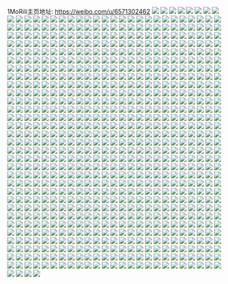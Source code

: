 1MoRiIi主页地址: https://weibo.com/u/6571302462 
![](https://wx4.sinaimg.cn/mw2000/007aIvXoly1h989n5xtwvj30wi17cnat.jpg) 
![](https://wx4.sinaimg.cn/mw2000/007aIvXoly1h989n4u7iaj325y2xuu0x.jpg) 
![](https://wx4.sinaimg.cn/mw2000/007aIvXoly1h989tfuuluj30wi17c128.jpg) 
![](https://wx4.sinaimg.cn/mw2000/007aIvXoly1h8yl7ul5z6j32c0340x6r.jpg) 
![](https://wx4.sinaimg.cn/mw2000/007aIvXoly1h8yl8i197xj31cg1sme81.jpg) 
![](https://wx4.sinaimg.cn/mw2000/007aIvXoly1h8v5atex83j31ad1pt1kx.jpg) 
![](https://wx4.sinaimg.cn/mw2000/007aIvXoly1h8v5avpamej31xy2l94qq.jpg) 
![](https://wx4.sinaimg.cn/mw2000/007aIvXoly1h8v5asg5vyj317j1m1x4c.jpg) 
![](https://wx4.sinaimg.cn/mw2000/007aIvXoly1h8v5axqrbsj32c03401kz.jpg) 
![](https://wx4.sinaimg.cn/mw2000/007aIvXoly1h8njsxmabfj30wi17cx4d.jpg) 
![](https://wx4.sinaimg.cn/mw2000/007aIvXoly1h8njsx4icdj30wi17cqrh.jpg) 
![](https://wx4.sinaimg.cn/mw2000/007aIvXoly1h8njsrd9mgj31dh1tznpd.jpg) 
![](https://wx4.sinaimg.cn/mw2000/007aIvXoly1h8k3fca505j32dc35s7wo.jpg) 
![](https://wx4.sinaimg.cn/mw2000/007aIvXoly1h8k3f5ub1dj32dc35snpj.jpg) 
![](https://wx4.sinaimg.cn/mw2000/007aIvXoly1h8iugxv5y2j32c03407wj.jpg) 
![](https://wx4.sinaimg.cn/mw2000/007aIvXoly1h8iuh1jtcbj32c0341kjn.jpg) 
![](https://wx4.sinaimg.cn/mw2000/007aIvXoly1h8iuguto38j30wi17ck82.jpg) 
![](https://wx4.sinaimg.cn/mw2000/007aIvXoly1h8iuhpqnlpj32c03404qt.jpg) 
![](https://wx4.sinaimg.cn/mw2000/007aIvXoly1h8iuh4do72j32c0340b2b.jpg) 
![](https://wx4.sinaimg.cn/mw2000/007aIvXoly1h8iugtt5woj32c0340b2d.jpg) 
![](https://wx4.sinaimg.cn/mw2000/007aIvXoly1h8abk6i7csj32c0341u0z.jpg) 
![](https://wx4.sinaimg.cn/mw2000/007aIvXoly1h8abkfpjb2j32c03417wi.jpg) 
![](https://wx4.sinaimg.cn/mw2000/007aIvXoly1h8abkc0sgwj32c0340e84.jpg) 
![](https://wx4.sinaimg.cn/mw2000/007aIvXoly1h84tejnldxj30wi17c4ik.jpg) 
![](https://wx4.sinaimg.cn/mw2000/007aIvXoly1h84tel5dhpj32702y2kjm.jpg) 
![](https://wx4.sinaimg.cn/mw2000/007aIvXoly1h841lnqf9jj30rk13kjyj.jpg) 
![](https://wx4.sinaimg.cn/mw2000/007aIvXoly1h7v82b5m24j32222qru0z.jpg) 
![](https://wx4.sinaimg.cn/mw2000/007aIvXoly1h7v8230yfmj30t913079v.jpg) 
![](https://wx4.sinaimg.cn/mw2000/007aIvXoly1h7v826gk4kj32dr36c1kz.jpg) 
![](https://wx4.sinaimg.cn/mw2000/007aIvXoly1h7otr3zbj9j30wi17cqlj.jpg) 
![](https://wx4.sinaimg.cn/mw2000/007aIvXoly1h7otr5rvq8j31xp2lzhdt.jpg) 
![](https://wx4.sinaimg.cn/mw2000/007aIvXoly1h7otr899auj31y22lfnpe.jpg) 
![](https://wx4.sinaimg.cn/mw2000/007aIvXoly1h7nj1sujfoj32452tje83.jpg) 
![](https://wx4.sinaimg.cn/mw2000/007aIvXoly1h7lbupgpeoj32c0340e88.jpg) 
![](https://wx4.sinaimg.cn/mw2000/007aIvXoly1h7lbumiwooj318n1niqpn.jpg) 
![](https://wx4.sinaimg.cn/mw2000/007aIvXoly1h7lburdyepj31281eynpd.jpg) 
![](https://wx4.sinaimg.cn/mw2000/007aIvXoly1h7ga0t053nj32c0340qv7.jpg) 
![](https://wx4.sinaimg.cn/mw2000/007aIvXoly1h7f1np2lccj32dc35sb2c.jpg) 
![](https://wx4.sinaimg.cn/mw2000/007aIvXoly1h7f1ngkvg1j32dc35sb2c.jpg) 
![](https://wx4.sinaimg.cn/mw2000/007aIvXoly1h7f1nt844cj32c034lhdt.jpg) 
![](https://wx4.sinaimg.cn/mw2000/007aIvXoly1h7f1nvdie6j31tq2fmu0y.jpg) 
![](https://wx4.sinaimg.cn/mw2000/007aIvXoly1h6uoc66tggj30t913077o.jpg) 
![](https://wx4.sinaimg.cn/mw2000/007aIvXoly1h6uocsb9odj31kk27mx6r.jpg) 
![](https://wx4.sinaimg.cn/mw2000/007aIvXoly1h6uobql0e4j326c2wg18u.jpg) 
![](https://wx4.sinaimg.cn/mw2000/007aIvXoly1h6uoc4ko2nj32c0340npj.jpg) 
![](https://wx4.sinaimg.cn/mw2000/007aIvXoly1h6uobkivb8j30wi17cjur.jpg) 
![](https://wx4.sinaimg.cn/mw2000/007aIvXoly1h6uocja9q4j32c0340u13.jpg) 
![](https://wx4.sinaimg.cn/mw2000/007aIvXoly1h6uod5fcrlj30wi1ycu0y.jpg) 
![](https://wx4.sinaimg.cn/mw2000/007aIvXoly1h6r9u4cpdfj30sn127qbb.jpg) 
![](https://wx4.sinaimg.cn/mw2000/007aIvXoly1h6moetwsljj30nk0vfgon.jpg) 
![](https://wx4.sinaimg.cn/mw2000/007aIvXoly1h6moey0x3oj32bc334qc6.jpg) 
![](https://wx4.sinaimg.cn/mw2000/007aIvXoly1h6mof2fj9rj31ze2n7hdu.jpg) 
![](https://wx4.sinaimg.cn/mw2000/007aIvXoly1h6jvrf32c2j30wi17ckei.jpg) 
![](https://wx4.sinaimg.cn/mw2000/007aIvXoly1h6jvrot89lj326i2wrguf.jpg) 
![](https://wx4.sinaimg.cn/mw2000/007aIvXoly1h6dzsmpp8uj30wi1grdhv.jpg) 
![](https://wx4.sinaimg.cn/mw2000/007aIvXoly1h67my51dw0j30wi17ctn6.jpg) 
![](https://wx4.sinaimg.cn/mw2000/007aIvXoly1h67my5benhj30wi17cqa0.jpg) 
![](https://wx4.sinaimg.cn/mw2000/007aIvXoly1h67my77lguj32c0340akc.jpg) 
![](https://wx4.sinaimg.cn/mw2000/007aIvXoly1h61yt9jgutj30wi17ckg2.jpg) 
![](https://wx4.sinaimg.cn/mw2000/007aIvXoly1h61ytbzizmj32c0340b2b.jpg) 
![](https://wx4.sinaimg.cn/mw2000/007aIvXoly1h61ytafvq7j30wi17ctzd.jpg) 
![](https://wx4.sinaimg.cn/mw2000/007aIvXoly1h61yt8i6evj32c03401kz.jpg) 
![](https://wx4.sinaimg.cn/mw2000/007aIvXoly1h5up6jsy7fj31kw2dc7wi.jpg) 
![](https://wx4.sinaimg.cn/mw2000/007aIvXoly1h5up6mfpx9j31kw2dcnpd.jpg) 
![](https://wx4.sinaimg.cn/mw2000/007aIvXoly1h5up6nsbvsj31kw2dckjl.jpg) 
![](https://wx4.sinaimg.cn/mw2000/007aIvXoly1h5up6peahhj31kw2dckjl.jpg) 
![](https://wx4.sinaimg.cn/mw2000/007aIvXoly1h5up6tzlptj31jp2294qp.jpg) 
![](https://wx4.sinaimg.cn/mw2000/007aIvXoly1h5q8pr6s5yj317r1mc7wh.jpg) 
![](https://wx4.sinaimg.cn/mw2000/007aIvXoly1h5mnmhduvrj31ol28u4qq.jpg) 
![](https://wx4.sinaimg.cn/mw2000/007aIvXoly1h5mnmhxt2dj30u0140grg.jpg) 
![](https://wx4.sinaimg.cn/mw2000/007aIvXoly1h5mnmeupdnj31ml255b29.jpg) 
![](https://wx4.sinaimg.cn/mw2000/007aIvXoly1h5ld6v0h0oj31af1pvx6p.jpg) 
![](https://wx4.sinaimg.cn/mw2000/007aIvXoly1h5dkruqq4kj31x32k4x6p.jpg) 
![](https://wx4.sinaimg.cn/mw2000/007aIvXoly1h57b4pvgoaj30wi17cjxy.jpg) 
![](https://wx4.sinaimg.cn/mw2000/007aIvXoly1h57b4r2iomj30we18akjm.jpg) 
![](https://wx4.sinaimg.cn/mw2000/007aIvXoly1h57b4pij8sj30tv13t4c5.jpg) 
![](https://wx4.sinaimg.cn/mw2000/007aIvXoly1h5202y1np8j32c0340e82.jpg) 
![](https://wx4.sinaimg.cn/mw2000/007aIvXoly1h4rer4sn0nj30wi17cwtn.jpg) 
![](https://wx4.sinaimg.cn/mw2000/007aIvXoly1h4rer5jw7fj30h30udtbe.jpg) 
![](https://wx4.sinaimg.cn/mw2000/007aIvXoly1h4ar9gjvtrj30wi1ycu0x.jpg) 
![](https://wx4.sinaimg.cn/mw2000/007aIvXoly1h4589oza9gj31yc0wi7wh.jpg) 
![](https://wx4.sinaimg.cn/mw2000/007aIvXoly1h41tgqfxrmj30t312swt4.jpg) 
![](https://wx4.sinaimg.cn/mw2000/007aIvXoly1h41tgpncsxj321k2q24qq.jpg) 
![](https://wx4.sinaimg.cn/mw2000/007aIvXoly1h41tgrfmksj32802you0z.jpg) 
![](https://wx4.sinaimg.cn/mw2000/007aIvXoly1h41tgurpgvj32ds1scnpe.jpg) 
![](https://wx4.sinaimg.cn/mw2000/007aIvXoly1h41tgxw7m5j32c0340b2b.jpg) 
![](https://wx4.sinaimg.cn/mw2000/007aIvXoly1h41tgwijgyj33402c0b2c.jpg) 
![](https://wx4.sinaimg.cn/mw2000/007aIvXoly1h41ti35j1uj325j2qp4qq.jpg) 
![](https://wx4.sinaimg.cn/mw2000/007aIvXoly1h40zo2lfxsj30u0140drj.jpg) 
![](https://wx4.sinaimg.cn/mw2000/007aIvXoly1h40zo21k15j31zr2no7wh.jpg) 
![](https://wx4.sinaimg.cn/mw2000/007aIvXoly1h40zo2ye30j31br1rpn6j.jpg) 
![](https://wx4.sinaimg.cn/mw2000/007aIvXoly1h40zo3m0d8j32c0340kjl.jpg) 
![](https://wx4.sinaimg.cn/mw2000/007aIvXoly1h40zo4fa1lj32572uxnpd.jpg) 
![](https://wx4.sinaimg.cn/mw2000/007aIvXoly1h3zxe90qpbj33402c0u0x.jpg) 
![](https://wx4.sinaimg.cn/mw2000/007aIvXoly1h3u3kqydrpj30st127n50.jpg) 
![](https://wx4.sinaimg.cn/mw2000/007aIvXoly1h3u3ktmiylj32bz341qv7.jpg) 
![](https://wx4.sinaimg.cn/mw2000/007aIvXoly1h3u3qxuw0yj31x32k4x6p.jpg) 
![](https://wx4.sinaimg.cn/mw2000/007aIvXoly1h3u3kulttvj32c0340b2a.jpg) 
![](https://wx4.sinaimg.cn/mw2000/007aIvXoly1h3u3melqk0j32c0340hdv.jpg) 
![](https://wx4.sinaimg.cn/mw2000/007aIvXoly1h3u3pstwpvj323u35s7wi.jpg) 
![](https://wx4.sinaimg.cn/mw2000/007aIvXoly1h3tu3wom5pj30wi17capy.jpg) 
![](https://wx4.sinaimg.cn/mw2000/007aIvXoly1h3tu4a5v7bj30qf0z8wpm.jpg) 
![](https://wx4.sinaimg.cn/mw2000/007aIvXoly1h3hf7q5xxkj320b2oenpe.jpg) 
![](https://wx4.sinaimg.cn/mw2000/007aIvXoly1h3g6o4tunvj31io280npd.jpg) 
![](https://wx4.sinaimg.cn/mw2000/007aIvXoly1h3g6o595moj30oh0wmalv.jpg) 
![](https://wx4.sinaimg.cn/mw2000/007aIvXoly1h3g6o2dyyjj322o340qv5.jpg) 
![](https://wx4.sinaimg.cn/mw2000/007aIvXoly1h3g6pkuo3aj30u014j10l.jpg) 
![](https://wx4.sinaimg.cn/mw2000/007aIvXoly1h3g6ptjvohj334022mhdu.jpg) 
![](https://wx4.sinaimg.cn/mw2000/007aIvXoly1h3dspbhcmtj30t212qaq6.jpg) 
![](https://wx4.sinaimg.cn/mw2000/007aIvXoly1h3dsq2uzgjj30vb17cqof.jpg) 
![](https://wx4.sinaimg.cn/mw2000/007aIvXoly1h3dsm8m2luj30wi15zqi6.jpg) 
![](https://wx4.sinaimg.cn/mw2000/007aIvXoly1h3dsmvcqxij30wi17cdwg.jpg) 
![](https://wx4.sinaimg.cn/mw2000/007aIvXoly1h3dsls79crj30v516qwuu.jpg) 
![](https://wx4.sinaimg.cn/mw2000/007aIvXoly1h38sbbv0ppj327b2xr7wh.jpg) 
![](https://wx4.sinaimg.cn/mw2000/007aIvXoly1h38sbvtkdcj31l02di7wi.jpg) 
![](https://wx4.sinaimg.cn/mw2000/007aIvXoly1h328i38fh5j30wi17cdw1.jpg) 
![](https://wx4.sinaimg.cn/mw2000/007aIvXoly1h328i8h7i5j32c03404qt.jpg) 
![](https://wx4.sinaimg.cn/mw2000/007aIvXoly1h328laxgdkj30t214w7eu.jpg) 
![](https://wx4.sinaimg.cn/mw2000/007aIvXoly1h2vzw81j4aj30zg1batmv.jpg) 
![](https://wx4.sinaimg.cn/mw2000/007aIvXoly1h2vzw8adb7j30rb0jt78s.jpg) 
![](https://wx4.sinaimg.cn/mw2000/007aIvXoly1h2t4szxpjgj31yc0wih6k.jpg) 
![](https://wx4.sinaimg.cn/mw2000/007aIvXoly1h2t4sxd1saj31yc0wi4qp.jpg) 
![](https://wx4.sinaimg.cn/mw2000/007aIvXoly1h2t4tf2td9j31yc0wiav4.jpg) 
![](https://wx4.sinaimg.cn/mw2000/007aIvXoly1h2t4t7ked3j31yc0witze.jpg) 
![](https://wx4.sinaimg.cn/mw2000/007aIvXoly1h2t4tbdnd9j31yc0wihai.jpg) 
![](https://wx4.sinaimg.cn/mw2000/007aIvXoly1h2qgxl6pgrj31jw221e81.jpg) 
![](https://wx4.sinaimg.cn/mw2000/007aIvXoly1h2qgxeu2kpj31o0280hdt.jpg) 
![](https://wx4.sinaimg.cn/mw2000/007aIvXoly1h2qgxr66wyj31o0280hdt.jpg) 
![](https://wx4.sinaimg.cn/mw2000/007aIvXoly1h2qgxwhpxnj31h0253b29.jpg) 
![](https://wx4.sinaimg.cn/mw2000/007aIvXoly1h2pci25g8oj32c028lkjl.jpg) 
![](https://wx4.sinaimg.cn/mw2000/007aIvXoly1h2kxyso3zsj32092ocnpd.jpg) 
![](https://wx4.sinaimg.cn/mw2000/007aIvXoly1h2kxytdph3j31o728a7wh.jpg) 
![](https://wx4.sinaimg.cn/mw2000/007aIvXoly1h2ihi4kdz2j32bc334u0x.jpg) 
![](https://wx4.sinaimg.cn/mw2000/007aIvXoly1h2hdvdrzumj327p34rnpe.jpg) 
![](https://wx4.sinaimg.cn/mw2000/007aIvXoly1h2hdvg5je7j32c0340qv6.jpg) 
![](https://wx4.sinaimg.cn/mw2000/007aIvXoly1h2hdvj4kpkj32c02jhb2a.jpg) 
![](https://wx4.sinaimg.cn/mw2000/007aIvXoly1h2hdvqdctvj32c03404qq.jpg) 
![](https://wx4.sinaimg.cn/mw2000/007aIvXoly1h2addwbiwrj32c0340kjn.jpg) 
![](https://wx4.sinaimg.cn/mw2000/007aIvXoly1h2addmszoej32c03407wi.jpg) 
![](https://wx4.sinaimg.cn/mw2000/007aIvXoly1h25xs4ikd4j30wi1ycaxw.jpg) 
![](https://wx4.sinaimg.cn/mw2000/007aIvXoly1h25xs81sf4j30wi1ycx1y.jpg) 
![](https://wx4.sinaimg.cn/mw2000/007aIvXoly1h24vh9c07oj30wi1yctrv.jpg) 
![](https://wx4.sinaimg.cn/mw2000/007aIvXoly1h24m21eaulj31w328ju0x.jpg) 
![](https://wx4.sinaimg.cn/mw2000/007aIvXoly1h1xf68dzsej32c03404qq.jpg) 
![](https://wx4.sinaimg.cn/mw2000/007aIvXoly1h1wksz8p5qj31pz233x6p.jpg) 
![](https://wx4.sinaimg.cn/mw2000/007aIvXoly1h1wksw2zvsj32c0341hdu.jpg) 
![](https://wx4.sinaimg.cn/mw2000/007aIvXoly1h1wkt24sdaj32c03417wj.jpg) 
![](https://wx4.sinaimg.cn/mw2000/007aIvXoly1h1wksswmbqj32022z8qv6.jpg) 
![](https://wx4.sinaimg.cn/mw2000/007aIvXoly1h1wkt5q8lzj32973094qq.jpg) 
![](https://wx4.sinaimg.cn/mw2000/007aIvXoly1h1wktwmu39j31mb2741kx.jpg) 
![](https://wx4.sinaimg.cn/mw2000/007aIvXoly1h1qxsjrxqsj30u0140tfn.jpg) 
![](https://wx4.sinaimg.cn/mw2000/007aIvXoly1h1qxskacxaj30u0140449.jpg) 
![](https://wx4.sinaimg.cn/mw2000/007aIvXoly1h17djx8r2tj32802yoqv7.jpg) 
![](https://wx4.sinaimg.cn/mw2000/007aIvXoly1h17djw7y0mj30rv0jeq50.jpg) 
![](https://wx4.sinaimg.cn/mw2000/007aIvXoly1h17djvyj8oj30xc1pnwpo.jpg) 
![](https://wx4.sinaimg.cn/mw2000/007aIvXoly1h17dpq0zcuj32802yoqv7.jpg) 
![](https://wx4.sinaimg.cn/mw2000/007aIvXoly1h17dsucgu9j32c03401l0.jpg) 
![](https://wx4.sinaimg.cn/mw2000/007aIvXoly1h17ds2wt4cj31it1hznpd.jpg) 
![](https://wx4.sinaimg.cn/mw2000/007aIvXoly1h105dkvczqj31400u07dz.jpg) 
![](https://wx4.sinaimg.cn/mw2000/007aIvXoly1h105dm9ejkj30we0u011f.jpg) 
![](https://wx4.sinaimg.cn/mw2000/007aIvXoly1h105dp2cfnj31410u0480.jpg) 
![](https://wx4.sinaimg.cn/mw2000/007aIvXoly1h0xwxprycpj30u01hce0d.jpg) 
![](https://wx4.sinaimg.cn/mw2000/007aIvXoly1h0xkeataf3j31yc0wi7wh.jpg) 
![](https://wx4.sinaimg.cn/mw2000/007aIvXoly1h0sy1l1lmtj32802yo4qr.jpg) 
![](https://wx4.sinaimg.cn/mw2000/007aIvXoly1h0sy5whblrj30mi0ncao9.jpg) 
![](https://wx4.sinaimg.cn/mw2000/007aIvXoly1h0sy1ndtgtj32802yonpf.jpg) 
![](https://wx4.sinaimg.cn/mw2000/007aIvXoly1h0qnpc4wfhj318p1juasw.jpg) 
![](https://wx4.sinaimg.cn/mw2000/007aIvXoly1h0onetdxezj31s62m2x6p.jpg) 
![](https://wx4.sinaimg.cn/mw2000/007aIvXoly1h0l5o244x1j315o2p9e81.jpg) 
![](https://wx4.sinaimg.cn/mw2000/007aIvXoly1h0l5nypx37j30xc3ocb2a.jpg) 
![](https://wx4.sinaimg.cn/mw2000/007aIvXoly1h0l5o33frgj30xc4fchdu.jpg) 
![](https://wx4.sinaimg.cn/mw2000/007aIvXoly1h0l5o44wkvj30xc4jbb2a.jpg) 
![](https://wx4.sinaimg.cn/mw2000/007aIvXoly1h0l5o503twj30uk4tru0x.jpg) 
![](https://wx4.sinaimg.cn/mw2000/007aIvXoly1h0l5o0hfraj315o1hatt9.jpg) 
![](https://wx4.sinaimg.cn/mw2000/007aIvXoly1h0l5o173wzj315o1ur1kx.jpg) 
![](https://wx4.sinaimg.cn/mw2000/007aIvXoly1h0l5nzyxx8j315o2b7hdt.jpg) 
![](https://wx4.sinaimg.cn/mw2000/007aIvXoly1h0l5nz5ntgj30wi1fqjzg.jpg) 
![](https://wx4.sinaimg.cn/mw2000/007aIvXoly1h0jtfx4ogej32c03404qs.jpg) 
![](https://wx4.sinaimg.cn/mw2000/007aIvXoly1h0jtfqr01bj323n1ssnpe.jpg) 
![](https://wx4.sinaimg.cn/mw2000/007aIvXoly1h0jtft2e69j31d21g8hdt.jpg) 
![](https://wx4.sinaimg.cn/mw2000/007aIvXoly1h0cuao44j0j30zj0suq64.jpg) 
![](https://wx4.sinaimg.cn/mw2000/007aIvXoly1h0cuap6yfnj30wh18241d.jpg) 
![](https://wx4.sinaimg.cn/mw2000/007aIvXoly1h0ahj6hx1vj31sc2dskjm.jpg) 
![](https://wx4.sinaimg.cn/mw2000/007aIvXoly1h0ahj7knopj322q2g6u0y.jpg) 
![](https://wx4.sinaimg.cn/mw2000/007aIvXoly1h0ahje0ntbj30wi0ux483.jpg) 
![](https://wx4.sinaimg.cn/mw2000/007aIvXoly1h0ahjbqye2j325c2dxkjl.jpg) 
![](https://wx4.sinaimg.cn/mw2000/007aIvXoly1h0ahjdrc51j30wi10gwtd.jpg) 
![](https://wx4.sinaimg.cn/mw2000/007aIvXoly1h083mmaflpj31zg236e82.jpg) 
![](https://wx4.sinaimg.cn/mw2000/007aIvXoly1h083mla9o9j30wi0vpwpp.jpg) 
![](https://wx4.sinaimg.cn/mw2000/007aIvXoly1h083mh0lhxj32c0340u0z.jpg) 
![](https://wx4.sinaimg.cn/mw2000/007aIvXoly1h083mi8qhwj32c02vb4qr.jpg) 
![](https://wx4.sinaimg.cn/mw2000/007aIvXoly1h05s1i2grjj30zk0rjdlx.jpg) 
![](https://wx4.sinaimg.cn/mw2000/007aIvXoly1h03cldbcbnj321o2q8x6p.jpg) 
![](https://wx4.sinaimg.cn/mw2000/007aIvXoly1h03clbes55j32c01xb4qq.jpg) 
![](https://wx4.sinaimg.cn/mw2000/007aIvXoly1h03clegl63j32c020rkjo.jpg) 
![](https://wx4.sinaimg.cn/mw2000/007aIvXoly1h03clplaijj30ph0txq6a.jpg) 
![](https://wx4.sinaimg.cn/mw2000/007aIvXoly1h03clf6ht3j30wi0tpdoa.jpg) 
![](https://wx4.sinaimg.cn/mw2000/007aIvXoly1h00n2mtsxej32c026nu0z.jpg) 
![](https://wx4.sinaimg.cn/mw2000/007aIvXoly1h00n2kdw4uj31qk2cx4qp.jpg) 
![](https://wx4.sinaimg.cn/mw2000/007aIvXoly1h00n2jvxz0j30gz0ezjsz.jpg) 
![](https://wx4.sinaimg.cn/mw2000/007aIvXoly1gzvqh1lggrj3280266kjm.jpg) 
![](https://wx4.sinaimg.cn/mw2000/007aIvXoly1gzvqgyuq93j3280280npe.jpg) 
![](https://wx4.sinaimg.cn/mw2000/007aIvXoly1gzpxnuzdc4j30u00ynn0i.jpg) 
![](https://wx4.sinaimg.cn/mw2000/007aIvXoly1gzpxnvewfyj30vh0u0tfj.jpg) 
![](https://wx4.sinaimg.cn/mw2000/007aIvXoly1gzox8j9s66j30u00uqtg4.jpg) 
![](https://wx4.sinaimg.cn/mw2000/007aIvXoly1gzox8nw727j30u014cgy9.jpg) 
![](https://wx4.sinaimg.cn/mw2000/007aIvXoly1gzox8muwbyj30u0106dmp.jpg) 
![](https://wx4.sinaimg.cn/mw2000/007aIvXoly1gzku4nk7pqj30wi0m1wiw.jpg) 
![](https://wx4.sinaimg.cn/mw2000/007aIvXoly1gzku4nzrnwj30zo0yqwig.jpg) 
![](https://wx4.sinaimg.cn/mw2000/007aIvXoly1gziywwmjw7j30u00u0wlj.jpg) 
![](https://wx4.sinaimg.cn/mw2000/007aIvXoly1gziywxper7j30ul0u0di0.jpg) 
![](https://wx4.sinaimg.cn/mw2000/007aIvXoly1gziywzirjxj30u014044y.jpg) 
![](https://wx4.sinaimg.cn/mw2000/007aIvXoly1gziywyyiwfj30u00vhae4.jpg) 
![](https://wx4.sinaimg.cn/mw2000/007aIvXoly1gzebh8ymwtj30y10w1n41.jpg) 
![](https://wx4.sinaimg.cn/mw2000/007aIvXoly1gzd92eo3urj32802you0z.jpg) 
![](https://wx4.sinaimg.cn/mw2000/007aIvXoly1gzd928jiyhj30u00vrqda.jpg) 
![](https://wx4.sinaimg.cn/mw2000/007aIvXoly1gzd95cmt1ij32c0340npd.jpg) 
![](https://wx4.sinaimg.cn/mw2000/007aIvXoly1gzd9273stij325n324e84.jpg) 
![](https://wx4.sinaimg.cn/mw2000/007aIvXoly1gzd92g6ra1j30wi1yc1kx.jpg) 
![](https://wx4.sinaimg.cn/mw2000/007aIvXoly1gzd9286d7sj32c033y1ky.jpg) 
![](https://wx4.sinaimg.cn/mw2000/007aIvXoly1gzd92cuz2ij32c0340u0y.jpg) 
![](https://wx4.sinaimg.cn/mw2000/007aIvXoly1gzd928xrqzj30mn0r9my3.jpg) 
![](https://wx4.sinaimg.cn/mw2000/007aIvXoly1gzd92imahwj31wt2dt4qq.jpg) 
![](https://wx4.sinaimg.cn/mw2000/007aIvXoly1gzd92h2m1kj32c02c0npd.jpg) 
![](https://wx4.sinaimg.cn/mw2000/007aIvXoly1gzd92a8639j32c03404qr.jpg) 
![](https://wx4.sinaimg.cn/mw2000/007aIvXoly1gz1xywc8uoj30j60redmq.jpg) 
![](https://wx4.sinaimg.cn/mw2000/007aIvXoly1gyxbmikrh0j30u013fdn2.jpg) 
![](https://wx4.sinaimg.cn/mw2000/007aIvXoly1gyxbmrek12j30u014042m.jpg) 
![](https://wx4.sinaimg.cn/mw2000/007aIvXoly1gyxbs7akroj30sa1e9wou.jpg) 
![](https://wx4.sinaimg.cn/mw2000/007aIvXoly1gyxbxzlfrlj30u0141tb0.jpg) 
![](https://wx4.sinaimg.cn/mw2000/007aIvXoly1gyvw241i2aj30wi1ycdsi.jpg) 
![](https://wx4.sinaimg.cn/mw2000/007aIvXoly1gyvkqpxkltj33402c0b2b.jpg) 
![](https://wx4.sinaimg.cn/mw2000/007aIvXoly1gyuuuby1m1j32c0340e81.jpg) 
![](https://wx4.sinaimg.cn/mw2000/007aIvXoly1gyuuudjr33j32c03404qp.jpg) 
![](https://wx4.sinaimg.cn/mw2000/007aIvXoly1gysiixgx6lj30u0140th6.jpg) 
![](https://wx4.sinaimg.cn/mw2000/007aIvXoly1gymjg0wjvpj30u00u0k0l.jpg) 
![](https://wx4.sinaimg.cn/mw2000/007aIvXoly1gymjh34mi6j30u0140gw2.jpg) 
![](https://wx4.sinaimg.cn/mw2000/007aIvXoly1gymjg27hsjj30u014012u.jpg) 
![](https://wx4.sinaimg.cn/mw2000/007aIvXoly1gymjh2k2hvj30u00u0jzr.jpg) 
![](https://wx4.sinaimg.cn/mw2000/007aIvXoly1gymjg1titrj30u0140gsr.jpg) 
![](https://wx4.sinaimg.cn/mw2000/007aIvXoly1gymjh3goutj30u00u0qbp.jpg) 
![](https://wx4.sinaimg.cn/mw2000/007aIvXoly1gymjg00oouj30u01o04bk.jpg) 
![](https://wx4.sinaimg.cn/mw2000/007aIvXoly1gyk4mwtlkbj334022m1kz.jpg) 
![](https://wx4.sinaimg.cn/mw2000/007aIvXoly1gyk4mx8v74j30wi1yctim.jpg) 
![](https://wx4.sinaimg.cn/mw2000/007aIvXoly1gygt7y7fxij30u013nwol.jpg) 
![](https://wx4.sinaimg.cn/mw2000/007aIvXoly1gygt7yps6pj30u0140ag5.jpg) 
![](https://wx4.sinaimg.cn/mw2000/007aIvXoly1gygt7xm5ytj30u0140wnq.jpg) 
![](https://wx4.sinaimg.cn/mw2000/007aIvXoly1gygt7z80iij30u0140wmp.jpg) 
![](https://wx4.sinaimg.cn/mw2000/007aIvXoly1gydjlnuszij31w12ipe81.jpg) 
![](https://wx4.sinaimg.cn/mw2000/007aIvXoly1gydjlpa1q6j31n6104000.jpg) 
![](https://wx4.sinaimg.cn/mw2000/007aIvXoly1gydjloc9szj30fv0ghgob.jpg) 
![](https://wx4.sinaimg.cn/mw2000/007aIvXoly1gydjlu6subj32dc35shdv.jpg) 
![](https://wx4.sinaimg.cn/mw2000/007aIvXoly1gydjlqratbj32dc1x0u0x.jpg) 
![](https://wx4.sinaimg.cn/mw2000/007aIvXoly1gydjlik37sj31c51o0hdt.jpg) 
![](https://wx4.sinaimg.cn/mw2000/007aIvXoly1gydjlzw6ngj31w12ip4qq.jpg) 
![](https://wx4.sinaimg.cn/mw2000/007aIvXoly1gydjm2lwe7j32dc2bb7wi.jpg) 
![](https://wx4.sinaimg.cn/mw2000/007aIvXoly1gydjlx3l4tj32dc35se82.jpg) 
![](https://wx4.sinaimg.cn/mw2000/007aIvXoly1gydjlfx38cj32c0340b2a.jpg) 
![](https://wx4.sinaimg.cn/mw2000/007aIvXoly1gydjm4bo2uj32o03k0qv6.jpg) 
![](https://wx4.sinaimg.cn/mw2000/007aIvXoly1gydjljrzxbj30tv0iigo3.jpg) 
![](https://wx4.sinaimg.cn/mw2000/007aIvXoly1gydjlgmqkuj30u012iq9b.jpg) 
![](https://wx4.sinaimg.cn/mw2000/007aIvXoly1gxy7d9ua5xj32dc35shdv.jpg) 
![](https://wx4.sinaimg.cn/mw2000/007aIvXoly1gxtrpweg2tj31f12ip1h2.jpg) 
![](https://wx4.sinaimg.cn/mw2000/007aIvXoly1gxtrqswgubj31f12iptv2.jpg) 
![](https://wx4.sinaimg.cn/mw2000/007aIvXoly1gxqc9fco98j30u013zk07.jpg) 
![](https://wx4.sinaimg.cn/mw2000/007aIvXoly1gxqc9l4tp0j32o03k0hdw.jpg) 
![](https://wx4.sinaimg.cn/mw2000/007aIvXoly1gxqc9gcssqj30vf0vz7dp.jpg) 
![](https://wx4.sinaimg.cn/mw2000/007aIvXoly1gxqc9m251yj31qj1w07wh.jpg) 
![](https://wx4.sinaimg.cn/mw2000/007aIvXoly1gxqc9i5lkzj32dc35sqv6.jpg) 
![](https://wx4.sinaimg.cn/mw2000/007aIvXoly1gxqc9nzf6fj32dc35sqv6.jpg) 
![](https://wx4.sinaimg.cn/mw2000/007aIvXoly1gxqc9ogajwj30mg0q80x4.jpg) 
![](https://wx4.sinaimg.cn/mw2000/007aIvXoly1gxqc9irl25j30u010kwl3.jpg) 
![](https://wx4.sinaimg.cn/mw2000/007aIvXoly1gxqc9q9afmj32dc35snpe.jpg) 
![](https://wx4.sinaimg.cn/mw2000/007aIvXoly1gxqc9ryenhj325a2nh4qq.jpg) 
![](https://wx4.sinaimg.cn/mw2000/007aIvXoly1gxk3pemzeuj31w22iq7wi.jpg) 
![](https://wx4.sinaimg.cn/mw2000/007aIvXoly1gxk3pctw47j30u01o01an.jpg) 
![](https://wx4.sinaimg.cn/mw2000/007aIvXoly1gxk3pbkmglj30v90u07cn.jpg) 
![](https://wx4.sinaimg.cn/mw2000/007aIvXoly1gxk3pb5izrj31w22iqx6p.jpg) 
![](https://wx4.sinaimg.cn/mw2000/007aIvXoly1gxk3pdq6y6j31w22iq7wi.jpg) 
![](https://wx4.sinaimg.cn/mw2000/007aIvXoly1gxk3qh6xbtj31w22iqu0x.jpg) 
![](https://wx4.sinaimg.cn/mw2000/007aIvXoly1gxk3pfgkc7j31w22iqu0y.jpg) 
![](https://wx4.sinaimg.cn/mw2000/007aIvXoly1gxk3r15o14j30zk0yqk3f.jpg) 
![](https://wx4.sinaimg.cn/mw2000/007aIvXoly1gxk3qi6640j31w22iqx6q.jpg) 
![](https://wx4.sinaimg.cn/mw2000/007aIvXoly1gx0jdk1ljrj313f33zkjl.jpg) 
![](https://wx4.sinaimg.cn/mw2000/007aIvXoly1gx0jdh2b0kj315z33zkjl.jpg) 
![](https://wx4.sinaimg.cn/mw2000/007aIvXoly1gx0jdj2wvtj315z33zhdt.jpg) 
![](https://wx4.sinaimg.cn/mw2000/007aIvXoly1gx0jdpg8nrj31fv341npd.jpg) 
![](https://wx4.sinaimg.cn/mw2000/007aIvXoly1gx0jdfsur6j315z33zb2a.jpg) 
![](https://wx4.sinaimg.cn/mw2000/007aIvXoly1gx0jdluyxmj315z33ze81.jpg) 
![](https://wx4.sinaimg.cn/mw2000/007aIvXoly1gx0jdkw2edj31gm3407r9.jpg) 
![](https://wx4.sinaimg.cn/mw2000/007aIvXoly1gx0jdn2x5gj31w12ipu0x.jpg) 
![](https://wx4.sinaimg.cn/mw2000/007aIvXoly1gx0jdeifewj31xk33zqio.jpg) 
![](https://wx4.sinaimg.cn/mw2000/007aIvXoly1gwsnhl9914j32381ovnpd.jpg) 
![](https://wx4.sinaimg.cn/mw2000/007aIvXoly1gwsnhh22pvj32dc1c0not.jpg) 
![](https://wx4.sinaimg.cn/mw2000/007aIvXoly1gwsnhn4htjj32dc35se83.jpg) 
![](https://wx4.sinaimg.cn/mw2000/007aIvXoly1gwsnhieecxj31bp17kttj.jpg) 
![](https://wx4.sinaimg.cn/mw2000/007aIvXoly1gwsnheqxhmj32dc35s7wk.jpg) 
![](https://wx4.sinaimg.cn/mw2000/007aIvXoly1gwsnhq0ku2j31zc2dhb29.jpg) 
![](https://wx4.sinaimg.cn/mw2000/007aIvXoly1gwsnhnlfnlj30u00qwgoh.jpg) 
![](https://wx4.sinaimg.cn/mw2000/007aIvXoly1gwsnhnzytyj30tq0t3div.jpg) 
![](https://wx4.sinaimg.cn/mw2000/007aIvXoly1gwsnhsnzkaj30u00vy79j.jpg) 
![](https://wx4.sinaimg.cn/mw2000/007aIvXoly1gwsnkbk6qvj30q30mitbl.jpg) 
![](https://wx4.sinaimg.cn/mw2000/007aIvXoly1gwjg37yge3j31900u07ad.jpg) 
![](https://wx4.sinaimg.cn/mw2000/007aIvXoly1gwjg371kw2j30u0140wih.jpg) 
![](https://wx4.sinaimg.cn/mw2000/007aIvXoly1gwjg3aelfmj30u0140wi0.jpg) 
![](https://wx4.sinaimg.cn/mw2000/007aIvXoly1gwjg38noyij30u0140q7f.jpg) 
![](https://wx4.sinaimg.cn/mw2000/007aIvXoly1gwjg39lxdhj30u0140dmj.jpg) 
![](https://wx4.sinaimg.cn/mw2000/007aIvXoly1gwjg3b5e1zj30lc0sgq70.jpg) 
![](https://wx4.sinaimg.cn/mw2000/007aIvXoly1gwh4s4t8y7j30u012kn86.jpg) 
![](https://wx4.sinaimg.cn/mw2000/007aIvXoly1gwh4s00h5mj30u013777w.jpg) 
![](https://wx4.sinaimg.cn/mw2000/007aIvXoly1gwh4s2m5iuj30u016fwnk.jpg) 
![](https://wx4.sinaimg.cn/mw2000/007aIvXoly1gwh4s1c7enj30ue0u0djf.jpg) 
![](https://wx4.sinaimg.cn/mw2000/007aIvXoly1gwh4s3bdcaj30pe17bdi3.jpg) 
![](https://wx4.sinaimg.cn/mw2000/007aIvXoly1gwh4s3qefuj30u0107jto.jpg) 
![](https://wx4.sinaimg.cn/mw2000/007aIvXoly1gw6xasf553j30u0140ws0.jpg) 
![](https://wx4.sinaimg.cn/mw2000/007aIvXoly1gw6xaiu626j30u0140grp.jpg) 
![](https://wx4.sinaimg.cn/mw2000/007aIvXoly1gw6xanmgd2j30u018iagt.jpg) 
![](https://wx4.sinaimg.cn/mw2000/007aIvXoly1gw6xatk6waj30u00u0td3.jpg) 
![](https://wx4.sinaimg.cn/mw2000/007aIvXoly1gw6xaqliebj30u010j433.jpg) 
![](https://wx4.sinaimg.cn/mw2000/007aIvXoly1gw6xakaf6gj30u014043d.jpg) 
![](https://wx4.sinaimg.cn/mw2000/007aIvXoly1gw6xalex5fj30u014kdko.jpg) 
![](https://wx4.sinaimg.cn/mw2000/007aIvXoly1gw6xalzb80j30qo0qogof.jpg) 
![](https://wx4.sinaimg.cn/mw2000/007aIvXoly1gw6xamlmcpj30tg0po40p.jpg) 
![](https://wx4.sinaimg.cn/mw2000/007aIvXoly1gw6xaocm5mj30tx0zq0xd.jpg) 
![](https://wx4.sinaimg.cn/mw2000/007aIvXoly1gw6xapoti5j30u0140aii.jpg) 
![](https://wx4.sinaimg.cn/mw2000/007aIvXoly1gvg9dcoeqej30u013zgr8.jpg) 
![](https://wx4.sinaimg.cn/mw2000/007aIvXoly1gvg9ddkalyj60u0140jxb02.jpg) 
![](https://wx4.sinaimg.cn/mw2000/007aIvXoly1gvg9dal12ij30u013ztc5.jpg) 
![](https://wx4.sinaimg.cn/mw2000/007aIvXoly1gvdznog6g9j62c0340npe02.jpg) 
![](https://wx4.sinaimg.cn/mw2000/007aIvXoly1gvdzofl126j61hc1z4x6p02.jpg) 
![](https://wx4.sinaimg.cn/mw2000/007aIvXoly1gvdzo01nquj32c0340hdu.jpg) 
![](https://wx4.sinaimg.cn/mw2000/007aIvXoly1gvdznd85gij61w12ipx6p02.jpg) 
![](https://wx4.sinaimg.cn/mw2000/007aIvXoly1gvdzo6a9x8j61hi1zcnng02.jpg) 
![](https://wx4.sinaimg.cn/mw2000/007aIvXoly1gvdzo0qd7bj60g70jogom02.jpg) 
![](https://wx4.sinaimg.cn/mw2000/007aIvXoly1gv97p4mz7cj60q719r0xr02.jpg) 
![](https://wx4.sinaimg.cn/mw2000/007aIvXoly1gv4jx3l0cej60u0140n1z02.jpg) 
![](https://wx4.sinaimg.cn/mw2000/007aIvXoly1gv4jx19gi7j60u0149jve02.jpg) 
![](https://wx4.sinaimg.cn/mw2000/007aIvXoly1gv4jx2egzbj60u0140n2w02.jpg) 
![](https://wx4.sinaimg.cn/mw2000/007aIvXoly1gv4jx5jmkej60u013zahb02.jpg) 
![](https://wx4.sinaimg.cn/mw2000/007aIvXoly1gv4jx9hiptj60u0140qdw02.jpg) 
![](https://wx4.sinaimg.cn/mw2000/007aIvXoly1gv4jx6jqqkj60u011fk0002.jpg) 
![](https://wx4.sinaimg.cn/mw2000/007aIvXoly1gv4jyf9il5j61400u0gqn02.jpg) 
![](https://wx4.sinaimg.cn/mw2000/007aIvXoly1gv4jx4qu3kj60u013ztev02.jpg) 
![](https://wx4.sinaimg.cn/mw2000/007aIvXoly1gv4jywb2esj610b0u011o02.jpg) 
![](https://wx4.sinaimg.cn/mw2000/007aIvXoly1gv1xm2u10ij60u0140gr502.jpg) 
![](https://wx4.sinaimg.cn/mw2000/007aIvXoly1gv1xm3p2g9j61400u00yp02.jpg) 
![](https://wx4.sinaimg.cn/mw2000/007aIvXoly1gv1xm4wc2lj617b0u0jyo02.jpg) 
![](https://wx4.sinaimg.cn/mw2000/007aIvXoly1gv1xm1avckj60u013zk0h02.jpg) 
![](https://wx4.sinaimg.cn/mw2000/007aIvXoly1gv1xm61pp0j60u0140jxh02.jpg) 
![](https://wx4.sinaimg.cn/mw2000/007aIvXoly1gv1xm237euj60u013zjya02.jpg) 
![](https://wx4.sinaimg.cn/mw2000/007aIvXoly1gv1xnoelhcj60v10u07ap02.jpg) 
![](https://wx4.sinaimg.cn/mw2000/007aIvXoly1gv1xo9gigrj60u014ttdv02.jpg) 
![](https://wx4.sinaimg.cn/mw2000/007aIvXoly1gv1xnps0s7j61400u0dmu02.jpg) 
![](https://wx4.sinaimg.cn/mw2000/007aIvXoly1guyvoh3o2dj60u00omtdd02.jpg) 
![](https://wx4.sinaimg.cn/mw2000/007aIvXoly1guv2lq8isvj61w12ip1ky02.jpg) 
![](https://wx4.sinaimg.cn/mw2000/007aIvXoly1guukilvo2fj60u00tzn0x02.jpg) 
![](https://wx4.sinaimg.cn/mw2000/007aIvXoly1gtrzmq34uoj30tz14p7bs.jpg) 
![](https://wx4.sinaimg.cn/mw2000/007aIvXoly1gtrzmrtip8j30u01rc11f.jpg) 
![](https://wx4.sinaimg.cn/mw2000/007aIvXoly1gtrzqmn6tnj32iq1ohhdt.jpg) 
![](https://wx4.sinaimg.cn/mw2000/007aIvXoly1gtrzmqyzvdj30u00u00sv.jpg) 
![](https://wx4.sinaimg.cn/mw2000/007aIvXoly1gtrzmqlt1gj30ft0fraal.jpg) 
![](https://wx4.sinaimg.cn/mw2000/007aIvXoly1gtrzmrfgggj30ty0c13zw.jpg) 
![](https://wx4.sinaimg.cn/mw2000/007aIvXoly1gtrznye7m1j30tz0cjdi4.jpg) 
![](https://wx4.sinaimg.cn/mw2000/007aIvXoly1gtrznypwi2j30ty0sltax.jpg) 
![](https://wx4.sinaimg.cn/mw2000/007aIvXoly1gtrzmpnc4zj30u00p8n1e.jpg) 
![](https://wx4.sinaimg.cn/mw2000/007aIvXoly1gtpmk1nicpj30u01407et.jpg) 
![](https://wx4.sinaimg.cn/mw2000/007aIvXoly1gtpmjzbydjj316w0u0jwd.jpg) 
![](https://wx4.sinaimg.cn/mw2000/007aIvXoly1gtpmk2jmbkj30u014ojuu.jpg) 
![](https://wx4.sinaimg.cn/mw2000/007aIvXoly1gtpmjxgbdjj30t10sj41r.jpg) 
![](https://wx4.sinaimg.cn/mw2000/007aIvXoly1gtpmk5qh66j31400u0785.jpg) 
![](https://wx4.sinaimg.cn/mw2000/007aIvXoly1gtpmjy89oaj30u00uf0w8.jpg) 
![](https://wx4.sinaimg.cn/mw2000/007aIvXoly1gtpmk3s77zj30u00u0af0.jpg) 
![](https://wx4.sinaimg.cn/mw2000/007aIvXoly1gtpmk0doshj30up0u0wh7.jpg) 
![](https://wx4.sinaimg.cn/mw2000/007aIvXoly1gtpmk4o5mdj313z0u0q8q.jpg) 
![](https://wx4.sinaimg.cn/mw2000/007aIvXoly1gtef4lxa4ij32bq2bq4qp.jpg) 
![](https://wx4.sinaimg.cn/mw2000/007aIvXoly1gtef4ji5f5j32dc2dckjl.jpg) 
![](https://wx4.sinaimg.cn/mw2000/007aIvXoly1gtef4kr40vj32db2ece82.jpg) 
![](https://wx4.sinaimg.cn/mw2000/007aIvXoly1gtef4p4wdpj32241zi7wh.jpg) 
![](https://wx4.sinaimg.cn/mw2000/007aIvXoly1gtef7prbapj31kj1fzdw7.jpg) 
![](https://wx4.sinaimg.cn/mw2000/007aIvXoly1gtef4pzykpj31oo1is1kx.jpg) 
![](https://wx4.sinaimg.cn/mw2000/007aIvXoly1gtef4o2k0ij31uo2dcb2a.jpg) 
![](https://wx4.sinaimg.cn/mw2000/007aIvXoly1gtef7p8pn9j31gr1fz4qp.jpg) 
![](https://wx4.sinaimg.cn/mw2000/007aIvXoly1gtef4r639ej31w12ipkjl.jpg) 
![](https://wx4.sinaimg.cn/mw2000/007aIvXoly1gsni6ptg6bj30tz10aq7k.jpg) 
![](https://wx4.sinaimg.cn/mw2000/007aIvXoly1gsni6q9xfcj30tz0rudh4.jpg) 
![](https://wx4.sinaimg.cn/mw2000/007aIvXoly1gsni6qwtgaj30tz141juw.jpg) 
![](https://wx4.sinaimg.cn/mw2000/007aIvXoly1gsni6p94zgj30tz1dewi5.jpg) 
![](https://wx4.sinaimg.cn/mw2000/007aIvXoly1gsj7dh0903j30u0140tdo.jpg) 
![](https://wx4.sinaimg.cn/mw2000/007aIvXoly1gsj7dfcf8sj30s510h0wx.jpg) 
![](https://wx4.sinaimg.cn/mw2000/007aIvXoly1gsj7dhrxezj30xo0u0q6s.jpg) 
![](https://wx4.sinaimg.cn/mw2000/007aIvXoly1gsj7hrb2p4j30u0140n2l.jpg) 
![](https://wx4.sinaimg.cn/mw2000/007aIvXoly1gsj7dfxhorj30t319a788.jpg) 
![](https://wx4.sinaimg.cn/mw2000/007aIvXoly1gsj7hqirvyj30u01530vl.jpg) 
![](https://wx4.sinaimg.cn/mw2000/007aIvXoly1gs60nmk1t9j30x80u0gsi.jpg) 
![](https://wx4.sinaimg.cn/mw2000/007aIvXoly1gs60njoidyj30u013zjx9.jpg) 
![](https://wx4.sinaimg.cn/mw2000/007aIvXoly1gs60npsyuuj313z0u0tij.jpg) 
![](https://wx4.sinaimg.cn/mw2000/007aIvXoly1gs60nko15bj30yi0u0tfb.jpg) 
![](https://wx4.sinaimg.cn/mw2000/007aIvXoly1gs60nlj7s6j30r815xjv8.jpg) 
![](https://wx4.sinaimg.cn/mw2000/007aIvXoly1gs60nnlzv4j30u013zn57.jpg) 
![](https://wx4.sinaimg.cn/mw2000/007aIvXoly1gs60norfgzj30u013zqb0.jpg) 
![](https://wx4.sinaimg.cn/mw2000/007aIvXoly1gs60nfs642j30u013z787.jpg) 
![](https://wx4.sinaimg.cn/mw2000/007aIvXoly1gs60nilvuij313z0u0wni.jpg) 
![](https://wx4.sinaimg.cn/mw2000/007aIvXoly1gs60nhgnqcj30uj0u0q83.jpg) 
![](https://wx4.sinaimg.cn/mw2000/007aIvXoly1gs60ngpl2fj30u013zwm3.jpg) 
![](https://wx4.sinaimg.cn/mw2000/007aIvXoly1gs3yl81p6mj30u00u0n1w.jpg) 
![](https://wx4.sinaimg.cn/mw2000/007aIvXoly1gs1w3q8czij31900u0go6.jpg) 
![](https://wx4.sinaimg.cn/mw2000/007aIvXoly1gs1w3r4xymj310d0u0acd.jpg) 
![](https://wx4.sinaimg.cn/mw2000/007aIvXoly1gs1w3rvtdfj31310u078a.jpg) 
![](https://wx4.sinaimg.cn/mw2000/007aIvXoly1gs1w3p8dp1j31150u0wig.jpg) 
![](https://wx4.sinaimg.cn/mw2000/007aIvXoly1gryc8r7q0xj30uw33z4qq.jpg) 
![](https://wx4.sinaimg.cn/mw2000/007aIvXoly1gryc8z8kuxj30rs4bgx6q.jpg) 
![](https://wx4.sinaimg.cn/mw2000/007aIvXoly1gryc96s49yj30rs440x6q.jpg) 
![](https://wx4.sinaimg.cn/mw2000/007aIvXoly1gryc9kga6aj30rs5l0qv6.jpg) 
![](https://wx4.sinaimg.cn/mw2000/007aIvXoly1gryc9dfoppj30rs3dmhdu.jpg) 
![](https://wx4.sinaimg.cn/mw2000/007aIvXoly1gryc9o17fsj30wd3407wh.jpg) 
![](https://wx4.sinaimg.cn/mw2000/007aIvXoly1gryc8kx4h1j30tz1cukg5.jpg) 
![](https://wx4.sinaimg.cn/mw2000/007aIvXoly1grtp7tmwmnj30tz16tk6v.jpg) 
![](https://wx4.sinaimg.cn/mw2000/007aIvXoly1grtp7rqe3qj30tx0n8jyf.jpg) 
![](https://wx4.sinaimg.cn/mw2000/007aIvXoly1grtpcwqrekj31el1neu0x.jpg) 
![](https://wx4.sinaimg.cn/mw2000/007aIvXoly1grtp882j3rj30j60j6dgv.jpg) 
![](https://wx4.sinaimg.cn/mw2000/007aIvXoly1grtp7wwi5zj30u00swdjb.jpg) 
![](https://wx4.sinaimg.cn/mw2000/007aIvXoly1grtp7vnifwj30u01401dn.jpg) 
![](https://wx4.sinaimg.cn/mw2000/007aIvXoly1grp2b7wjnhj31to2ipnpf.jpg) 
![](https://wx4.sinaimg.cn/mw2000/007aIvXoly1gr8ox6zcr5j31g81g8qv5.jpg) 
![](https://wx4.sinaimg.cn/mw2000/007aIvXoly1gr8oycs67kj32ip2iphdx.jpg) 
![](https://wx4.sinaimg.cn/mw2000/007aIvXoly1gr8oyp639lj32ip2ipu10.jpg) 
![](https://wx4.sinaimg.cn/mw2000/007aIvXoly1gr8ozldowoj30kk0u442s.jpg) 
![](https://wx4.sinaimg.cn/mw2000/007aIvXoly1gr8oxwqdc6j32ds1sc7wj.jpg) 
![](https://wx4.sinaimg.cn/mw2000/007aIvXoly1gr8ox8gduzj30jz0p0qfs.jpg) 
![](https://wx4.sinaimg.cn/mw2000/007aIvXoly1gr8oxoh7e3j32ip2ipkjq.jpg) 
![](https://wx4.sinaimg.cn/mw2000/007aIvXoly1gr8ozkgm5bj32ee299u10.jpg) 
![](https://wx4.sinaimg.cn/mw2000/007aIvXoly1gr8oz7p4wtj32ip2ip7wn.jpg) 
![](https://wx4.sinaimg.cn/mw2000/007aIvXoly1gr37v7cqxdj30j60j6t9i.jpg) 
![](https://wx4.sinaimg.cn/mw2000/007aIvXoly1gqshl58zn6j30tz14eh82.jpg) 
![](https://wx4.sinaimg.cn/mw2000/007aIvXoly1gqshk4b8bzj32io1xghdw.jpg) 
![](https://wx4.sinaimg.cn/mw2000/007aIvXoly1gqshl3yr1tj31z41hc4qr.jpg) 
![](https://wx4.sinaimg.cn/mw2000/007aIvXoly1gqshjy52ijj31931tu1kz.jpg) 
![](https://wx4.sinaimg.cn/mw2000/007aIvXoly1gqshjth2eaj31l71rvb2b.jpg) 
![](https://wx4.sinaimg.cn/mw2000/007aIvXoly1gqshkegdw0j31vl2ipe83.jpg) 
![](https://wx4.sinaimg.cn/mw2000/007aIvXoly1gqshk9ll1nj31n724fb2c.jpg) 
![](https://wx4.sinaimg.cn/mw2000/007aIvXoly1gqshlxt4pqj32o02o04qt.jpg) 
![](https://wx4.sinaimg.cn/mw2000/007aIvXoly1gqshkmnk38j32hi2ipqva.jpg) 
![](https://wx4.sinaimg.cn/mw2000/007aIvXoly1gqomqbxp5zj31o0280kjq.jpg) 
![](https://wx4.sinaimg.cn/mw2000/007aIvXoly1gqomptl1amj31jh21z7wj.jpg) 
![](https://wx4.sinaimg.cn/mw2000/007aIvXoly1gqompyzkroj31jz22nqv6.jpg) 
![](https://wx4.sinaimg.cn/mw2000/007aIvXoly1gqomqgdcfwj31o02807wi.jpg) 
![](https://wx4.sinaimg.cn/mw2000/007aIvXoly1gqkmu1j1ulj30tz15a1cw.jpg) 
![](https://wx4.sinaimg.cn/mw2000/007aIvXoly1gqkmu00okpj30ih0on0zi.jpg) 
![](https://wx4.sinaimg.cn/mw2000/007aIvXoly1gqkmu6di54j32o02o0hdu.jpg) 
![](https://wx4.sinaimg.cn/mw2000/007aIvXoly1gpzoq2gxu4j31og2ipx6r.jpg) 
![](https://wx4.sinaimg.cn/mw2000/007aIvXoly1gpzops7pvdj31og2ipqv8.jpg) 
![](https://wx4.sinaimg.cn/mw2000/007aIvXoly1gpzoqjbunaj31og2ipb2c.jpg) 
![](https://wx4.sinaimg.cn/mw2000/007aIvXoly1gpszea92rxj30mc0kugp8.jpg) 
![](https://wx4.sinaimg.cn/mw2000/007aIvXoly1gpo7amgldcj30tw0h3ajj.jpg) 
![](https://wx4.sinaimg.cn/mw2000/007aIvXoly1gpo7akr3fdj33402c0npg.jpg) 
![](https://wx4.sinaimg.cn/mw2000/007aIvXoly1gpo7a75c3bj30ty0ed10g.jpg) 
![](https://wx4.sinaimg.cn/mw2000/007aIvXoly1gpo7a8jvmvj30qo0k0gx9.jpg) 
![](https://wx4.sinaimg.cn/mw2000/007aIvXoly1gpo7c034fdj31hc0zk4qq.jpg) 
![](https://wx4.sinaimg.cn/mw2000/007aIvXoly1gpo7bsvryzj32gh2y4kjo.jpg) 
![](https://wx4.sinaimg.cn/mw2000/007aIvXoly1govdjv5p3zj31w02iohdv.jpg) 
![](https://wx4.sinaimg.cn/mw2000/007aIvXoly1govdjz7todj30u018waso.jpg) 
![](https://wx4.sinaimg.cn/mw2000/007aIvXoly1govdk35u3sj30u00u0aoz.jpg) 
![](https://wx4.sinaimg.cn/mw2000/007aIvXoly1govdkcaa02j30rs1jkb29.jpg) 
![](https://wx4.sinaimg.cn/mw2000/007aIvXoly1gof1mt7sauj30ib0ib46e.jpg) 
![](https://wx4.sinaimg.cn/mw2000/007aIvXoly1go2k07m1dwj30u01bznf5.jpg) 
![](https://wx4.sinaimg.cn/mw2000/007aIvXoly1go2k08ttkgj30u0140tmk.jpg) 
![](https://wx4.sinaimg.cn/mw2000/007aIvXoly1go2k0876iij30u0140wxb.jpg) 
![](https://wx4.sinaimg.cn/mw2000/007aIvXoly1go2k0arsm2j32c03407wk.jpg) 
![](https://wx4.sinaimg.cn/mw2000/007aIvXoly1go2k0ch9jxj32c02lu4qr.jpg) 
![](https://wx4.sinaimg.cn/mw2000/007aIvXoly1go2k0eme2vj32c029y7wj.jpg) 
![](https://wx4.sinaimg.cn/mw2000/007aIvXoly1gnolqq6sr2j311110wu00.jpg) 
![](https://wx4.sinaimg.cn/mw2000/007aIvXoly1gnolr8ahz8j30u0140b29.jpg) 
![](https://wx4.sinaimg.cn/mw2000/007aIvXoly1gnolqnl8hcj30ii0prdrj.jpg) 
![](https://wx4.sinaimg.cn/mw2000/007aIvXoly1gnolqonrmsj31400u0tgq.jpg) 
![](https://wx4.sinaimg.cn/mw2000/007aIvXoly1gnolqpewrsj30ww0u0txh.jpg) 
![](https://wx4.sinaimg.cn/mw2000/007aIvXoly1gnolqnwp8wj30u40uin24.jpg) 
![](https://wx4.sinaimg.cn/mw2000/007aIvXoly1gnolqnb3q4j31400u04ow.jpg) 
![](https://wx4.sinaimg.cn/mw2000/007aIvXoly1gnolqrlsl8j32o02o01kz.jpg) 
![](https://wx4.sinaimg.cn/mw2000/007aIvXoly1gngfcl3trdj31401401kx.jpg) 
![](https://wx4.sinaimg.cn/mw2000/007aIvXoly1gngfck0zx9j31401404qp.jpg) 
![](https://wx4.sinaimg.cn/mw2000/007aIvXoly1gngfckh99kj31400u0h8q.jpg) 
![](https://wx4.sinaimg.cn/mw2000/007aIvXoly1gngfcj2j9pj32io2ioe84.jpg) 
![](https://wx4.sinaimg.cn/mw2000/007aIvXoly1gmv9hml3cfj313h12i1kx.jpg) 
![](https://wx4.sinaimg.cn/mw2000/007aIvXoly1gmv9hndhmdj3121121qu0.jpg) 
![](https://wx4.sinaimg.cn/mw2000/007aIvXoly1gmv9hludq0j329h29hqv8.jpg) 
![](https://wx4.sinaimg.cn/mw2000/007aIvXoly1gmv9hodn2lj32o02o0e83.jpg) 
![](https://wx4.sinaimg.cn/mw2000/007aIvXoly1gmv9lczaexj32o02o0kjn.jpg) 
![](https://wx4.sinaimg.cn/mw2000/007aIvXoly1gmv9lbgdiaj32o02o0hdx.jpg) 
![](https://wx4.sinaimg.cn/mw2000/007aIvXoly1gms9vxn9ltj32o02o0npe.jpg) 
![](https://wx4.sinaimg.cn/mw2000/007aIvXoly1gms9uxhqesj32c0340qv9.jpg) 
![](https://wx4.sinaimg.cn/mw2000/007aIvXoly1gms9vba4z0j31n51n51ky.jpg) 
![](https://wx4.sinaimg.cn/mw2000/007aIvXoly1gmigt50yvtj30k00qoh0c.jpg) 
![](https://wx4.sinaimg.cn/mw2000/007aIvXoly1gmigs5zopwj31pm2a8hdu.jpg) 
![](https://wx4.sinaimg.cn/mw2000/007aIvXoly1gmigtcwrolj3140140dow.jpg) 
![](https://wx4.sinaimg.cn/mw2000/007aIvXoly1gmigrp426qj30kx0kx45n.jpg) 
![](https://wx4.sinaimg.cn/mw2000/007aIvXoly1gmigrnznx2j30pm0g20xc.jpg) 
![](https://wx4.sinaimg.cn/mw2000/007aIvXoly1gmigrxibqwj32o02o0kjm.jpg) 
![](https://wx4.sinaimg.cn/mw2000/007aIvXoly1gmigt1hlihj30mz0unk3n.jpg) 
![](https://wx4.sinaimg.cn/mw2000/007aIvXoly1gmigszrhwxj32io2iokjo.jpg) 
![](https://wx4.sinaimg.cn/mw2000/007aIvXoly1gmigrjjzn0j32zs2zsb2c.jpg) 
![](https://wx4.sinaimg.cn/mw2000/007aIvXoly1gmigsh11huj32o02o0qv7.jpg) 
![](https://wx4.sinaimg.cn/mw2000/007aIvXoly1gmigspdtybj32o02o01ky.jpg) 
![](https://wx4.sinaimg.cn/mw2000/007aIvXoly1gmigt2jxcxj30kd0o8abk.jpg) 
![](https://wx4.sinaimg.cn/mw2000/007aIvXoly1gmigsk7x9vj30u00vxqjy.jpg) 
![](https://wx4.sinaimg.cn/mw2000/007aIvXoly1gmigt25x1tj31400u0gps.jpg) 
![](https://wx4.sinaimg.cn/mw2000/007aIvXoly1gmigrnau6xj313y13y7wh.jpg) 
![](https://wx4.sinaimg.cn/mw2000/007aIvXoly1gmigt3fpddj30gi0ibn27.jpg) 
![](https://wx4.sinaimg.cn/mw2000/007aIvXoly1gmigtbobwnj31zm2nfu0y.jpg) 
![](https://wx4.sinaimg.cn/mw2000/007aIvXoly1gmigtpel1sj32nz1g3hdv.jpg) 
![](https://wx4.sinaimg.cn/mw2000/007aIvXoly1gltc3aoltgj31w02io1l1.jpg) 
![](https://wx4.sinaimg.cn/mw2000/007aIvXoly1gltc31o3exj32io2ionpg.jpg) 
![](https://wx4.sinaimg.cn/mw2000/007aIvXoly1gltc32yjjoj30u51304qp.jpg) 
![](https://wx4.sinaimg.cn/mw2000/007aIvXoly1gltc3eocdmj33402c0hdw.jpg) 
![](https://wx4.sinaimg.cn/mw2000/007aIvXoly1gltc35ixo3j315o2d3u0x.jpg) 
![](https://wx4.sinaimg.cn/mw2000/007aIvXoly1gltc3fnhxoj30tz1a1aon.jpg) 
![](https://wx4.sinaimg.cn/mw2000/007aIvXogy1gl2v84sjrij31401401kx.jpg) 
![](https://wx4.sinaimg.cn/mw2000/007aIvXogy1gl2v7xix0cj30u014qdv6.jpg) 
![](https://wx4.sinaimg.cn/mw2000/007aIvXogy1gl2v7zh45dj30u014ik5u.jpg) 
![](https://wx4.sinaimg.cn/mw2000/007aIvXogy1gl2v86a13mj31er1vo7fy.jpg) 
![](https://wx4.sinaimg.cn/mw2000/007aIvXoly1gkz4ciq47jj30k00k07cp.jpg) 
![](https://wx4.sinaimg.cn/mw2000/007aIvXoly1gkz4cn8bf9j32io1w0hdu.jpg) 
![](https://wx4.sinaimg.cn/mw2000/007aIvXoly1gkz4cpznxij31zr21jx6p.jpg) 
![](https://wx4.sinaimg.cn/mw2000/007aIvXoly1gkz4cz60quj30k00k010s.jpg) 
![](https://wx4.sinaimg.cn/mw2000/007aIvXoly1gkz4ci50hxj30tz0tz17b.jpg) 
![](https://wx4.sinaimg.cn/mw2000/007aIvXoly1gkz4cjabuoj30k00k0n55.jpg) 
![](https://wx4.sinaimg.cn/mw2000/007aIvXoly1gkz4cyd442j32dc2dc1l0.jpg) 
![](https://wx4.sinaimg.cn/mw2000/007aIvXoly1gkz4d2rtjfj32o02o0hdu.jpg) 
![](https://wx4.sinaimg.cn/mw2000/007aIvXoly1gkz4cssooxj31qo1qohdt.jpg) 
![](https://wx4.sinaimg.cn/mw2000/007aIvXogy1gkh03od6idj329b2q44qs.jpg) 
![](https://wx4.sinaimg.cn/mw2000/007aIvXogy1gkh044o8ehj31bi1binpd.jpg) 
![](https://wx4.sinaimg.cn/mw2000/007aIvXogy1gkh03zeqgvj329h30mnpf.jpg) 
![](https://wx4.sinaimg.cn/mw2000/007aIvXogy1gkh04d1ddlj316o1kwx6q.jpg) 
![](https://wx4.sinaimg.cn/mw2000/007aIvXogy1gkh04wwafdj32io1w04qt.jpg) 
![](https://wx4.sinaimg.cn/mw2000/007aIvXogy1gkh04j22rzj316o1kwe82.jpg) 
![](https://wx4.sinaimg.cn/mw2000/007aIvXogy1gkh04jvnvlj30eo0eoaem.jpg) 
![](https://wx4.sinaimg.cn/mw2000/007aIvXogy1gkh05dlcpcj32io1mrb2a.jpg) 
![](https://wx4.sinaimg.cn/mw2000/007aIvXogy1gkh056wd37j31w02iokjn.jpg) 
![](https://wx4.sinaimg.cn/mw2000/007aIvXogy1gjjg3xxutcj32io2io1l0.jpg) 
![](https://wx4.sinaimg.cn/mw2000/007aIvXogy1gjjg53n0q4j32fv2iob2b.jpg) 
![](https://wx4.sinaimg.cn/mw2000/007aIvXogy1gjjg4955bnj32662a74qs.jpg) 
![](https://wx4.sinaimg.cn/mw2000/007aIvXogy1gjjg4k834mj32io2iohdw.jpg) 
![](https://wx4.sinaimg.cn/mw2000/007aIvXogy1gjjg5k6je1j30gx0gxn2x.jpg) 
![](https://wx4.sinaimg.cn/mw2000/007aIvXogy1gjjg5e3nv6j32io2iob2c.jpg) 
![](https://wx4.sinaimg.cn/mw2000/007aIvXogy1gjjg5jksnbj313z13zb1s.jpg) 
![](https://wx4.sinaimg.cn/mw2000/007aIvXogy1gjjg4vfoc3j32io2iokjo.jpg) 
![](https://wx4.sinaimg.cn/mw2000/007aIvXogy1gjjg5gu3i7j30sx0vlqlp.jpg) 
![](https://wx4.sinaimg.cn/mw2000/007aIvXogy1gjjg9w0v1wj30u00u04ev.jpg) 
![](https://wx4.sinaimg.cn/mw2000/007aIvXogy1gjjg9xxv8jj30u00u0aud.jpg) 
![](https://wx4.sinaimg.cn/mw2000/007aIvXogy1gjh2ndth9ij31vo1vo4qs.jpg) 
![](https://wx4.sinaimg.cn/mw2000/007aIvXogy1gjh2njgjlpj31kw1kwqv6.jpg) 
![](https://wx4.sinaimg.cn/mw2000/007aIvXogy1gjdf6rvmluj31he0u0nfz.jpg) 
![](https://wx4.sinaimg.cn/mw2000/007aIvXogy1gjdf72tnvdj30u00u0gvf.jpg) 
![](https://wx4.sinaimg.cn/mw2000/007aIvXogy1gjdf73htjyj31400u0jtj.jpg) 
![](https://wx4.sinaimg.cn/mw2000/007aIvXogy1gjdf6z04euj32c02c0hdu.jpg) 
![](https://wx4.sinaimg.cn/mw2000/007aIvXogy1gjdf7538aej30k00qo4c1.jpg) 
![](https://wx4.sinaimg.cn/mw2000/007aIvXogy1gjdf78hagkj318r18r4qp.jpg) 
![](https://wx4.sinaimg.cn/mw2000/007aIvXogy1gjdf7a2qqoj30qo0k014x.jpg) 
![](https://wx4.sinaimg.cn/mw2000/007aIvXogy1gjdf7ci97sj31e10v5e3k.jpg) 
![](https://wx4.sinaimg.cn/mw2000/007aIvXogy1gjdf7doz7uj30k00qo48h.jpg) 
![](https://wx4.sinaimg.cn/mw2000/007aIvXogy1gjdf6pikzaj30dz0dzwhf.jpg) 
![](https://wx4.sinaimg.cn/mw2000/007aIvXogy1gjdf6o81yoj315o4icu10.jpg) 
![](https://wx4.sinaimg.cn/mw2000/007aIvXogy1gjdf7eg346j30ez0jzq5r.jpg) 
![](https://wx4.sinaimg.cn/mw2000/007aIvXoly1gj6nj3w3f6j315o5qs1l1.jpg) 
![](https://wx4.sinaimg.cn/mw2000/007aIvXoly1gj6njgpih5j315o4moe83.jpg) 
![](https://wx4.sinaimg.cn/mw2000/007aIvXoly1gj6nk7kcaaj30ka35sb29.jpg) 
![](https://wx4.sinaimg.cn/mw2000/007aIvXoly1gj6nkipk6cj315o4o7x6q.jpg) 
![](https://wx4.sinaimg.cn/mw2000/007aIvXoly1gj6njxppczj315o5sdx6r.jpg) 
![](https://wx4.sinaimg.cn/mw2000/007aIvXoly1gj6nl7gx37j315o5m6b2d.jpg) 
![](https://wx4.sinaimg.cn/mw2000/007aIvXoly1gj6nkpxalrj315o3g4qv5.jpg) 
![](https://wx4.sinaimg.cn/mw2000/007aIvXoly1gj6nkuo68lj315o2vme81.jpg) 
![](https://wx4.sinaimg.cn/mw2000/007aIvXoly1gj6nkrkqm9j31jk1jkdvc.jpg) 
![](https://wx4.sinaimg.cn/mw2000/007aIvXogy1gi7qs8h376j31lj1ljx6p.jpg) 
![](https://wx4.sinaimg.cn/mw2000/007aIvXogy1gi7qs9ssq5j316n16nkjl.jpg) 
![](https://wx4.sinaimg.cn/mw2000/007aIvXogy1gi7qs44m48j30zy0zyavc.jpg) 
![](https://wx4.sinaimg.cn/mw2000/007aIvXogy1gi7qscw1tnj32bz2c0x6t.jpg) 
![](https://wx4.sinaimg.cn/mw2000/007aIvXogy1gi7qs6rocxj32bz2c0npg.jpg) 
![](https://wx4.sinaimg.cn/mw2000/007aIvXogy1gi7qs3bc92j31rc0u0k8e.jpg) 
![](https://wx4.sinaimg.cn/mw2000/007aIvXogy1ghcu6sfdfqj30lh0lh44l.jpg) 
![](https://wx4.sinaimg.cn/mw2000/007aIvXogy1ghcu6rc28pj32o02o0e84.jpg) 
![](https://wx4.sinaimg.cn/mw2000/007aIvXogy1ghcu6pi8dbj30u00u0dxs.jpg) 
![](https://wx4.sinaimg.cn/mw2000/007aIvXogy1ghcu6rykajj30gd0gxaep.jpg) 
![](https://wx4.sinaimg.cn/mw2000/007aIvXogy1ghcu6nzoj3j30u00u0dsx.jpg) 
![](https://wx4.sinaimg.cn/mw2000/007aIvXogy1ghcu9txeljj32o02o0u10.jpg) 
![](https://wx4.sinaimg.cn/mw2000/007aIvXogy1ghcu6p23oqj30my0myk0w.jpg) 
![](https://wx4.sinaimg.cn/mw2000/007aIvXogy1ghcu6t3dykj30u00u0dl9.jpg) 
![](https://wx4.sinaimg.cn/mw2000/007aIvXogy1ghcu6u6135j31kw17yhdt.jpg) 
![](https://wx4.sinaimg.cn/mw2000/007aIvXogy1gghkc4idd1j31k115lqv5.jpg) 
![](https://wx4.sinaimg.cn/mw2000/007aIvXogy1gghkbs7chvj31o01o0h0d.jpg) 
![](https://wx4.sinaimg.cn/mw2000/007aIvXogy1gghkc6zd5uj30u00vs4fg.jpg) 
![](https://wx4.sinaimg.cn/mw2000/007aIvXogy1gghkbqs6yxj31o01o0hdu.jpg) 
![](https://wx4.sinaimg.cn/mw2000/007aIvXogy1gghkbn2aqaj31o01o0npe.jpg) 
![](https://wx4.sinaimg.cn/mw2000/007aIvXogy1gghkbzlg7pj31o01o0u0y.jpg) 
![](https://wx4.sinaimg.cn/mw2000/007aIvXoly1gfhvdjqv6qj31kv16n7wi.jpg) 
![](https://wx4.sinaimg.cn/mw2000/007aIvXoly1gfhvd728ufj31kv16nnpd.jpg) 
![](https://wx4.sinaimg.cn/mw2000/007aIvXoly1gfhvdoqkvnj31kw16o7wi.jpg) 
![](https://wx4.sinaimg.cn/mw2000/007aIvXoly1gfhvdd3dxcj31el11xhdt.jpg) 
![](https://wx4.sinaimg.cn/mw2000/007aIvXogy1gfd3iznxvjj31o01o0npd.jpg) 
![](https://wx4.sinaimg.cn/mw2000/007aIvXogy1gfd3idcepyj31o01o07c1.jpg) 
![](https://wx4.sinaimg.cn/mw2000/007aIvXogy1gfd3is61ooj31o01o0hdt.jpg) 
![](https://wx4.sinaimg.cn/mw2000/007aIvXogy1gfd3j5ylg2j30u00u0asq.jpg) 
![](https://wx4.sinaimg.cn/mw2000/007aIvXogy1gfd3j327khj30xk0xktta.jpg) 
![](https://wx4.sinaimg.cn/mw2000/007aIvXogy1gfd3jwejtej32o02o0x6q.jpg) 
![](https://wx4.sinaimg.cn/mw2000/007aIvXogy1gfd3in3dwfj31o01o01kz.jpg) 
![](https://wx4.sinaimg.cn/mw2000/007aIvXoly1gfd3karxihj31o01o07gm.jpg) 
![](https://wx4.sinaimg.cn/mw2000/007aIvXoly1gfd3k6ruhpj31o01o07wj.jpg) 
![](https://wx4.sinaimg.cn/mw2000/007aIvXogy1gevsz89da1j31o0140qv5.jpg) 
![](https://wx4.sinaimg.cn/mw2000/007aIvXogy1gevszc020jj313h1o0kjl.jpg) 
![](https://wx4.sinaimg.cn/mw2000/007aIvXogy1gevt031bigj34mo3344qu.jpg) 
![](https://wx4.sinaimg.cn/mw2000/007aIvXogy1gevsysqfbwj31o01o0e83.jpg) 
![](https://wx4.sinaimg.cn/mw2000/007aIvXogy1gevszd6j4jj30tz0tzale.jpg) 
![](https://wx4.sinaimg.cn/mw2000/007aIvXogy1gevsz2n178j31o01o07wj.jpg) 
![](https://wx4.sinaimg.cn/mw2000/007aIvXogy1gevt07o8sej31o0140e81.jpg) 
![](https://wx4.sinaimg.cn/mw2000/007aIvXogy1gevt0gh3bfj30u00sen04.jpg) 
![](https://wx4.sinaimg.cn/mw2000/007aIvXogy1gevt0f7517j31o0140kjl.jpg) 
![](https://wx4.sinaimg.cn/mw2000/007aIvXoly1geotpicnwtj30u0190n5l.jpg) 
![](https://wx4.sinaimg.cn/mw2000/007aIvXoly1geotpj44vdj31900u0jxb.jpg) 
![](https://wx4.sinaimg.cn/mw2000/007aIvXoly1geotpk4afqj30u0190wn0.jpg) 
![](https://wx4.sinaimg.cn/mw2000/007aIvXoly1geotpky3x2j30u0190tf1.jpg) 
![](https://wx4.sinaimg.cn/mw2000/007aIvXoly1geotplltruj30u016idhz.jpg) 
![](https://wx4.sinaimg.cn/mw2000/007aIvXoly1geotpfj964j30u00u0wib.jpg) 
![](https://wx4.sinaimg.cn/mw2000/007aIvXoly1geotph9c03j30u00u040b.jpg) 
![](https://wx4.sinaimg.cn/mw2000/007aIvXoly1geotpggnwrj30u00u0acm.jpg) 
![](https://wx4.sinaimg.cn/mw2000/007aIvXoly1geotpsn5pzj31rc0u0u0y.jpg) 
![](https://wx4.sinaimg.cn/mw2000/007aIvXogy1gej0s1xvb7j30tc0tctsm.jpg) 
![](https://wx4.sinaimg.cn/mw2000/007aIvXogy1gej0sagjepj31i41i4npd.jpg) 
![](https://wx4.sinaimg.cn/mw2000/007aIvXogy1gej0smdvp9j30u00vsh8z.jpg) 
![](https://wx4.sinaimg.cn/mw2000/007aIvXogy1gej0sgyjynj31hc1hcnpd.jpg) 
![](https://wx4.sinaimg.cn/mw2000/007aIvXogy1gej0sjxnhzj31900u0x2q.jpg) 
![](https://wx4.sinaimg.cn/mw2000/007aIvXoly1gej0upjt8qj31rc0u0b29.jpg) 
![](https://wx4.sinaimg.cn/mw2000/007aIvXogy1ge7cv92iuwj30u00u0kb8.jpg) 
![](https://wx4.sinaimg.cn/mw2000/007aIvXogy1ge7cvpckyxj31o01o0u0z.jpg) 
![](https://wx4.sinaimg.cn/mw2000/007aIvXogy1ge7cvfxuujj31o01o0u0y.jpg) 
![](https://wx4.sinaimg.cn/mw2000/007aIvXogy1ge7cvvjq2rj32o02o0kjm.jpg) 
![](https://wx4.sinaimg.cn/mw2000/007aIvXoly1ge6edixeztj30gs09egm8.jpg) 
![](https://wx4.sinaimg.cn/mw2000/007aIvXoly1ge6ebcsm3lj30u010x766.jpg) 
![](https://wx4.sinaimg.cn/mw2000/007aIvXoly1ge6ebbyqxnj30u016oabp.jpg) 
![](https://wx4.sinaimg.cn/mw2000/007aIvXoly1ge6ebkd6ooj30gs09ewf6.jpg) 
![](https://wx4.sinaimg.cn/mw2000/007aIvXoly1ge6ebhpcatj31900u0k11.jpg) 
![](https://wx4.sinaimg.cn/mw2000/007aIvXoly1ge6ebb4omqj31220u0437.jpg) 
![](https://wx4.sinaimg.cn/mw2000/007aIvXoly1ge6eckey8fj30gs09eaas.jpg) 
![](https://wx4.sinaimg.cn/mw2000/007aIvXoly1ge6eb9rs98j30u80u0tcc.jpg) 
![](https://wx4.sinaimg.cn/mw2000/007aIvXoly1ge6ebfeecoj31900u0dmo.jpg) 
![](https://wx4.sinaimg.cn/mw2000/007aIvXoly1ge430j3pb2j31900u043v.jpg) 
![](https://wx4.sinaimg.cn/mw2000/007aIvXoly1ge430n9m61j31900u0th1.jpg) 
![](https://wx4.sinaimg.cn/mw2000/007aIvXoly1ge430pv64zj30u00u0438.jpg) 
![](https://wx4.sinaimg.cn/mw2000/007aIvXoly1ge430t0v0mj30u00u0jve.jpg) 
![](https://wx4.sinaimg.cn/mw2000/007aIvXoly1ge1teu5p0lj30u00u0jys.jpg) 
![](https://wx4.sinaimg.cn/mw2000/007aIvXoly1ge1tevibl1j30u00u0dkd.jpg) 
![](https://wx4.sinaimg.cn/mw2000/007aIvXoly1ge1tewizmgj30u00u0423.jpg) 
![](https://wx4.sinaimg.cn/mw2000/007aIvXoly1ge1texbe6ej30sf0ypq7b.jpg) 
![](https://wx4.sinaimg.cn/mw2000/007aIvXoly1ge1gh2py05j30u00u0n1b.jpg) 
![](https://wx4.sinaimg.cn/mw2000/007aIvXogy1gdx5an1uabj31hc1hce82.jpg) 
![](https://wx4.sinaimg.cn/mw2000/007aIvXogy1gdx5ao6mf5j30u00u0du4.jpg) 
![](https://wx4.sinaimg.cn/mw2000/007aIvXogy1gdx5akp3h7j30gc0gcae2.jpg) 
![](https://wx4.sinaimg.cn/mw2000/007aIvXogy1gdx5bq5s4fj31901o0b2a.jpg) 
![](https://wx4.sinaimg.cn/mw2000/007aIvXogy1gdx5apa6fpj30ku0kjwhv.jpg) 
![](https://wx4.sinaimg.cn/mw2000/007aIvXogy1gdx5aoo6asj30jn0h0afg.jpg) 
![](https://wx4.sinaimg.cn/mw2000/007aIvXogy1gdx5ajn88qj31ur2fi1kz.jpg) 
![](https://wx4.sinaimg.cn/mw2000/007aIvXogy1gdtmrcjpkmj315o4tjkjp.jpg) 
![](https://wx4.sinaimg.cn/mw2000/007aIvXogy1gdtmr6pvwij30no35s4qq.jpg) 
![](https://wx4.sinaimg.cn/mw2000/007aIvXogy1gdtmqxh56bj30pn2fxe81.jpg) 
![](https://wx4.sinaimg.cn/mw2000/007aIvXogy1gdtmr2cgikj315o50lu0z.jpg) 
![](https://wx4.sinaimg.cn/mw2000/007aIvXogy1gdtmra1ef4j315o3oahdv.jpg) 
![](https://wx4.sinaimg.cn/mw2000/007aIvXogy1gdtmqzozdjj315o4vjnpf.jpg) 
![](https://wx4.sinaimg.cn/mw2000/007aIvXogy1gdtmqud0asj315o1t01ky.jpg) 
![](https://wx4.sinaimg.cn/mw2000/007aIvXogy1gdtmqvk404j30ix0frjy8.jpg) 
![](https://wx4.sinaimg.cn/mw2000/007aIvXogy1gdtmqwctf4j30ty15hay3.jpg) 
![](https://wx4.sinaimg.cn/mw2000/007aIvXogy1gdq4v1m8ygj32o020p1l1.jpg) 
![](https://wx4.sinaimg.cn/mw2000/007aIvXogy1gdq4v35ev1j31o01o0kjm.jpg) 
![](https://wx4.sinaimg.cn/mw2000/007aIvXogy1gdq4v62asuj32o02o0x6r.jpg) 
![](https://wx4.sinaimg.cn/mw2000/007aIvXogy1gdq4v40w1ij31hc1hcb29.jpg) 
![](https://wx4.sinaimg.cn/mw2000/007aIvXogy1gdq4v6wqt5j30o00o07a2.jpg) 
![](https://wx4.sinaimg.cn/mw2000/007aIvXogy1gdq4v7lpkwj31hc1hcb29.jpg) 
![](https://wx4.sinaimg.cn/mw2000/007aIvXogy1gdkewj0cddj31hc1hckjl.jpg) 
![](https://wx4.sinaimg.cn/mw2000/007aIvXogy1gdkewi3581j31900u0gum.jpg) 
![](https://wx4.sinaimg.cn/mw2000/007aIvXogy1gdkewglvx1j30u00mi4ek.jpg) 
![](https://wx4.sinaimg.cn/mw2000/007aIvXogy1gdkewhg89cj31900u078d.jpg) 
![](https://wx4.sinaimg.cn/mw2000/007aIvXoly1gcutc1funjj30u00u0gx5.jpg) 
![](https://wx4.sinaimg.cn/mw2000/007aIvXoly1gcutc22lzdj30u00u0q6y.jpg) 
![](https://wx4.sinaimg.cn/mw2000/007aIvXogy1gbh3fyvdchj31hc1hcnpe.jpg) 
![](https://wx4.sinaimg.cn/mw2000/007aIvXogy1gbg27s94gsj30u00u0go2.jpg) 
![](https://wx4.sinaimg.cn/mw2000/007aIvXogy1gbg27t8abbj30u00u0tbn.jpg) 
![](https://wx4.sinaimg.cn/mw2000/007aIvXogy1gbg27un0bxj31mc1mchdu.jpg) 
![](https://wx4.sinaimg.cn/mw2000/007aIvXogy1gbg27slwncj30u00u00vm.jpg) 
![](https://wx4.sinaimg.cn/mw2000/007aIvXoly1gb4d5wggmlj30u00u0q5w.jpg) 
![](https://wx4.sinaimg.cn/mw2000/007aIvXoly1gb27n7qdkej310c0u011z.jpg) 
![](https://wx4.sinaimg.cn/mw2000/007aIvXoly1gb27n8j6qoj30u00u045s.jpg) 
![](https://wx4.sinaimg.cn/mw2000/007aIvXogy1gav8ej57i1j32zs2zsqv6.jpg) 
![](https://wx4.sinaimg.cn/mw2000/007aIvXogy1gav8ekld1ej30i00o1ah2.jpg) 
![](https://wx4.sinaimg.cn/mw2000/007aIvXoly1gaswdtujxqj30u00u00vz.jpg) 
![](https://wx4.sinaimg.cn/mw2000/007aIvXoly1gaswdup5e3j30u00u045o.jpg) 
![](https://wx4.sinaimg.cn/mw2000/007aIvXoly1gaswdwmgj8j30u00u0jwp.jpg) 
![](https://wx4.sinaimg.cn/mw2000/007aIvXoly1gaswdvyy6hj30u00u0jur.jpg) 
![](https://wx4.sinaimg.cn/mw2000/007aIvXoly1garmqil2ytj31er1vo15b.jpg) 
![](https://wx4.sinaimg.cn/mw2000/007aIvXoly1garmqj8mcaj31er1vo7bj.jpg) 
![](https://wx4.sinaimg.cn/mw2000/007aIvXoly1ga88z1adqtj30u01rcb29.jpg) 
![](https://wx4.sinaimg.cn/mw2000/007aIvXogy1ga4ktjfvbgj31400u0k9c.jpg) 
![](https://wx4.sinaimg.cn/mw2000/007aIvXogy1ga25b6avwmj31o01o0ka0.jpg) 
![](https://wx4.sinaimg.cn/mw2000/007aIvXogy1ga25bcry5kj31o01o0e81.jpg) 
![](https://wx4.sinaimg.cn/mw2000/007aIvXogy1ga25bfnep2j31o01o0wv0.jpg) 
![](https://wx4.sinaimg.cn/mw2000/007aIvXogy1ga25adnk97j315o88okjq.jpg) 
![](https://wx4.sinaimg.cn/mw2000/007aIvXogy1ga25ag8sflj30tz0u645c.jpg) 
![](https://wx4.sinaimg.cn/mw2000/007aIvXogy1ga25asihwhj315o4goe82.jpg) 
![](https://wx4.sinaimg.cn/mw2000/007aIvXogy1ga2596z7xrj31co1nn1kx.jpg) 
![](https://wx4.sinaimg.cn/mw2000/007aIvXogy1ga25b2qqkkj31hc1hc7wi.jpg) 
![](https://wx4.sinaimg.cn/mw2000/007aIvXogy1ga259kaey7j31hc1hce82.jpg) 
![](https://wx4.sinaimg.cn/mw2000/007aIvXoly1g9wjcvkv65j30u00u0tcw.jpg) 
![](https://wx4.sinaimg.cn/mw2000/007aIvXoly1g9wjcwie92j30u00y00xl.jpg) 
![](https://wx4.sinaimg.cn/mw2000/007aIvXoly1g9wjcy5sxmj311k0u0q9e.jpg) 
![](https://wx4.sinaimg.cn/mw2000/007aIvXogy1g9fdgcm7iwj32o02o04qq.jpg) 
![](https://wx4.sinaimg.cn/mw2000/007aIvXogy1g9fdgi9p8cj32o02o0b2a.jpg) 
![](https://wx4.sinaimg.cn/mw2000/007aIvXoly1g93ew48by3j30u00u0gqi.jpg) 
![](https://wx4.sinaimg.cn/mw2000/007aIvXoly1g93ew4l22sj30ci09w3yv.jpg) 
![](https://wx4.sinaimg.cn/mw2000/007aIvXoly1g93ew5kkmuj30u014041z.jpg) 
![](https://wx4.sinaimg.cn/mw2000/007aIvXogy1g92jiutm6lj32o02o0e82.jpg) 
![](https://wx4.sinaimg.cn/mw2000/007aIvXogy1g92jioix34j31rc0u0e81.jpg) 
![](https://wx4.sinaimg.cn/mw2000/007aIvXogy1g92jixgcsfj30u0140x4b.jpg) 
![](https://wx4.sinaimg.cn/mw2000/007aIvXoly1g916hkm6qhj30tz0r2wi4.jpg) 
![](https://wx4.sinaimg.cn/mw2000/007aIvXoly1g916hl6rr8j31400u0jvq.jpg) 
![](https://wx4.sinaimg.cn/mw2000/007aIvXoly1g916hltg5gj30u0140afr.jpg) 
![](https://wx4.sinaimg.cn/mw2000/007aIvXoly1g8uzfpz1gcj30u0140gre.jpg) 
![](https://wx4.sinaimg.cn/mw2000/007aIvXoly1g8uzfqgnjsj30u00u0wh8.jpg) 
![](https://wx4.sinaimg.cn/mw2000/007aIvXoly1g8qt24nruoj30u00u07br.jpg) 
![](https://wx4.sinaimg.cn/mw2000/007aIvXoly1g8qt265o5nj30u00u0n9l.jpg) 
![](https://wx4.sinaimg.cn/mw2000/007aIvXoly1g8qt278zo7j30u00u0n4i.jpg) 
![](https://wx4.sinaimg.cn/mw2000/007aIvXoly1g8qt27u3gij30u00u079l.jpg) 
![](https://wx4.sinaimg.cn/mw2000/007aIvXoly1g8qt28s9tsj30u00u00zh.jpg) 
![](https://wx4.sinaimg.cn/mw2000/007aIvXogy1g8bzexhekvj31901o01ky.jpg) 
![](https://wx4.sinaimg.cn/mw2000/007aIvXogy1g8bze448q7j31w02io4qq.jpg) 
![](https://wx4.sinaimg.cn/mw2000/007aIvXogy1g8bzdyf1pyj30go0knae4.jpg) 
![](https://wx4.sinaimg.cn/mw2000/007aIvXogy1g8bzdxxqw0j31400u0n3z.jpg) 
![](https://wx4.sinaimg.cn/mw2000/007aIvXogy1g8bzf3ehzwj31901o07wi.jpg) 
![](https://wx4.sinaimg.cn/mw2000/007aIvXogy1g8bzf9wq8hj32o02o0e82.jpg) 
![](https://wx4.sinaimg.cn/mw2000/007aIvXogy1g8bzej9z9ej31w02iou0y.jpg) 
![](https://wx4.sinaimg.cn/mw2000/007aIvXogy1g8bzersoucj32zs2zsx6q.jpg) 
![](https://wx4.sinaimg.cn/mw2000/007aIvXogy1g8bzebiu7jj31901o0npe.jpg) 
![](https://wx4.sinaimg.cn/mw2000/007aIvXogy1g89nu81ih6j31jk1jkasm.jpg) 
![](https://wx4.sinaimg.cn/mw2000/007aIvXogy1g89nubas4ij31jk1jk7wh.jpg) 
![](https://wx4.sinaimg.cn/mw2000/007aIvXogy1g89nudvbgnj31jk1jkh9q.jpg) 
![](https://wx4.sinaimg.cn/mw2000/007aIvXoly1g768x84drqj30u00u041i.jpg) 
![](https://wx4.sinaimg.cn/mw2000/007aIvXoly1g768xdj1jwj30u00yoah9.jpg) 
![](https://wx4.sinaimg.cn/mw2000/007aIvXoly1g768x9iujrj31q80u0q9y.jpg) 
![](https://wx4.sinaimg.cn/mw2000/007aIvXoly1g768x5yxbbj30v30u0jsq.jpg) 
![](https://wx4.sinaimg.cn/mw2000/007aIvXoly1g768xaslpej30u01blq6p.jpg) 
![](https://wx4.sinaimg.cn/mw2000/007aIvXoly1g768x72c63j30xn0u0q5s.jpg) 
![](https://wx4.sinaimg.cn/mw2000/007aIvXoly1g768xbsoixj30u00u0dh8.jpg) 
![](https://wx4.sinaimg.cn/mw2000/007aIvXoly1g768xf3q0pj30u012kahn.jpg) 
![](https://wx4.sinaimg.cn/mw2000/007aIvXoly1g76968vrfsj30m81c375q.jpg) 
![](https://wx4.sinaimg.cn/mw2000/007aIvXogy1g4obmrtq0hj315o5b0kjn.jpg) 
![](https://wx4.sinaimg.cn/mw2000/007aIvXogy1g4obnb0ou1j315o4wskjn.jpg) 
![](https://wx4.sinaimg.cn/mw2000/007aIvXogy1g4obnh3rxcj315o3kie82.jpg) 
![](https://wx4.sinaimg.cn/mw2000/007aIvXogy1g4obo9i3vtj315o6nonpj.jpg) 
![](https://wx4.sinaimg.cn/mw2000/007aIvXogy1g4obmizkwnj315o3cox6q.jpg) 
![](https://wx4.sinaimg.cn/mw2000/007aIvXogy1g4obotwbrhj315o4q6kjo.jpg) 
![](https://wx4.sinaimg.cn/mw2000/007aIvXogy1g4oboissj9j315o4mpnpf.jpg) 
![](https://wx4.sinaimg.cn/mw2000/007aIvXogy1g4obn23yuqj315o3yf7wk.jpg) 
![](https://wx4.sinaimg.cn/mw2000/007aIvXogy1g4obnqz050j315o50l1l0.jpg) 
![](https://wx4.sinaimg.cn/mw2000/007aIvXoly1g3zch2cbxrj30j60eeq4n.jpg) 
![](https://wx4.sinaimg.cn/mw2000/007aIvXoly1g3zch2272gj30ku0dwdgd.jpg) 
![](https://wx4.sinaimg.cn/mw2000/007aIvXoly1g3zchbkvhwj31400u0tgc.jpg) 
![](https://wx4.sinaimg.cn/mw2000/007aIvXoly1g3zchcy1owj30xb0m8gqz.jpg) 
![](https://wx4.sinaimg.cn/mw2000/007aIvXoly1g3zchdgqukj30xc0p0aew.jpg) 
![](https://wx4.sinaimg.cn/mw2000/007aIvXoly1g3zchdw093j30k00f0dh7.jpg) 
![](https://wx4.sinaimg.cn/mw2000/007aIvXoly1g3zchea0roj30sg0iytau.jpg) 
![](https://wx4.sinaimg.cn/mw2000/007aIvXoly1g3zchcdi0tj30u019011g.jpg) 
![](https://wx4.sinaimg.cn/mw2000/007aIvXoly1g2n28hrg2sj30hz0hzq3y.jpg) 
![](https://wx4.sinaimg.cn/mw2000/007aIvXoly1g1ge627i3wj30u014043c.jpg) 
![](https://wx4.sinaimg.cn/mw2000/007aIvXoly1g1ge62xy6ij30tz0tz407.jpg) 
![](https://wx4.sinaimg.cn/mw2000/007aIvXoly1g1ge62lyqsj30u00u00wr.jpg) 
![](https://wx4.sinaimg.cn/mw2000/007aIvXoly1fyov1uyrj0j30qo0qo77u.jpg) 
![](https://wx4.sinaimg.cn/mw2000/007aIvXoly1fyov1vm854j30qo0zkq99.jpg) 
![](https://wx4.sinaimg.cn/mw2000/007aIvXoly1fyov1wfwtfj30qo1o0tiy.jpg) 
![](https://wx4.sinaimg.cn/mw2000/007aIvXoly1fyov1x6yjej30qo0zk7df.jpg) 
![](https://wx4.sinaimg.cn/mw2000/007aIvXoly1fyov1y4xmlj30zk0qodl6.jpg) 
![](https://wx4.sinaimg.cn/mw2000/007aIvXoly1fyov1z3qbgj30qo0zk0z4.jpg) 
![](https://wx4.sinaimg.cn/mw2000/007aIvXoly1fyov1zeyc2j30j60cs0ui.jpg) 
![](https://wx4.sinaimg.cn/mw2000/007aIvXoly1fyov1zutr8j30j60srn0w.jpg) 
![](https://wx4.sinaimg.cn/mw2000/007aIvXoly1fyov2065i9j30j60cs40a.jpg) 
![](https://wx4.sinaimg.cn/mw2000/007aIvXoly1fubz48g3x3j30k00u0ac1.jpg) 
![](https://wx4.sinaimg.cn/mw2000/007aIvXoly1fubz491e42j30k00u0tbd.jpg) 
![](https://wx4.sinaimg.cn/mw2000/007aIvXoly1fubz49lchcj30k00u0wgn.jpg) 
![](https://wx4.sinaimg.cn/mw2000/007aIvXoly1fubz4a6i7oj30k00u0di2.jpg) 
![](https://wx4.sinaimg.cn/mw2000/007aIvXoly1fubz4ardfwj30k00u0go0.jpg) 
![](https://wx4.sinaimg.cn/mw2000/007aIvXoly1fubz4bd2mhj30k00u041i.jpg) 
![](https://wx4.sinaimg.cn/mw2000/007aIvXoly1fubz4bvtg3j30k00u0q4o.jpg) 
![](https://wx4.sinaimg.cn/mw2000/007aIvXoly1fubz4cgxdkj30k00dcabr.jpg) 
![](https://wx4.sinaimg.cn/mw2000/007aIvXoly1fubz4uu86jj30hs0vmdfu.jpg) 

